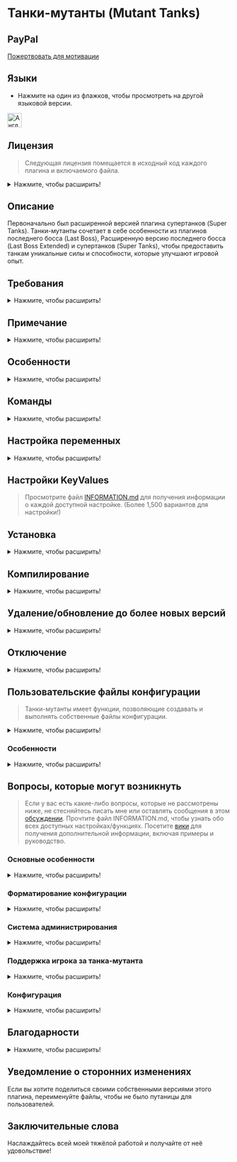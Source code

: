 # Танки-мутанты (Mutant Tanks)

## PayPal
[Пожертвовать для мотивации](https://paypal.me/Psyk0tikism?locale.x=ru_ru)

## Языки
- Нажмите на один из флажков, чтобы просмотреть на другой языковой версии.
<a href = "https://github.com/Psykotikism/Mutant_Tanks/blob/master/README.md">
<img src = "https://cdn.staticaly.com/gh/hjnilsson/country-flags/master/svg/us.svg" alt = "Английский" width = "32"></a>

## Лицензия
> Следующая лицензия помещается в исходный код каждого плагина и включаемого файла.
<details>
	<summary>Нажмите, чтобы расширить!</summary>

Танки-мутанты: SourceMod плагин L4D/L4D2
Все права защищены (C) 2023  Альфред "Psyk0tik" Лагас (Alfred "Psyk0tik" Llagas)

Эта программа является бесплатным программным обеспечением: вы можете распространять и/или изменять её в соответствии с условиями Стандартной общественной лицензии GNU, опубликованной Free Software Foundation, либо версии 3 Лицензии, либо (по вашему выбору) любой более поздней версии.

Эта программа распространяется в надежде, что она будет полезна, но БЕЗ КАКИХ-ЛИБО ГАРАНТИЙ; даже без подразумеваемых гарантий ТОВАРНОЙ ПРИГОДНОСТИ или ПРИГОДНОСТИ ДЛЯ КОНКРЕТНОЙ ЦЕЛИ. Подробнее см.  Стандартную общественную лицензию GNU.

Вы должны были получить копию Стандартной общественной лицензии GNU вместе с этой программой.  Если нет, см. <http://www.gnu.org/licenses/>.
</details>

## Описание
Первоначально был расширенной версией плагина супертанков (Super Tanks). Танки-мутанты сочетает в себе особенности из плагинов последнего босса (Last Boss), Расширенную версию последнего босса (Last Boss Extended) и супертанков (Super Tanks), чтобы предоставить танкам уникальные силы и способности, которые улучшают игровой опыт.

## Требования
<details>
	<summary>Нажмите, чтобы расширить!</summary>

1. `SourceMod 1.12.0.6985` или выше
2. [`DHooks 2.2.0-detours15` или выше](https://forums.alliedmods.net/showpost.php?p=2588686&postcount=589)
3. Рекомендуется (Необязательно):
- [`AutoExecConfig`](https://forums.alliedmods.net/showthread.php?t=204254)
- [`Explosive Chains Credit`](https://forums.alliedmods.net/showthread.php?t=334655)
- [`ThirdPersonShoulder_Detect`](https://forums.alliedmods.net/showthread.php?t=298649)
- [`Updater`](https://github.com/Teamkiller324/Updater)
- [`WeaponHandling_API`](https://forums.alliedmods.net/showthread.php?t=319947)
4. Знания по установке SourceMod плагинов.
</details>

## Примечание
<details>
	<summary>Нажмите, чтобы расширить!</summary>

1. Я не предоставляю поддержку для выделенного/локальных серверов, но плагин и его модули должны работать на них должным образом.
2. Я не буду помогать вам с установкой или устранением неполадок с вашей стороны.
3. Если вы получаете ошибки от самого SourceMod, это ваша проблема, а не моя.
4. УБЕДИТЕСЬ, ЧТО ВЫ СОБЛЮДАЕТЕ ВСЕ ТРЕБОВАНИЯ И ПРАВИЛЬНО СЛЕДУЕТЕ РУКОВОДСТВУ ПО УСТАНОВКЕ.
</details>

## Особенности
<details>
	<summary>Нажмите, чтобы расширить!</summary>

1. Полностью совместим со всеми режимами игры.
2. Полностью настраиваемые Танки-мутанты.
3. Гибкий конфигурационный файл.
4. Автоматическая перезагрузка файл конфигурации при внесении изменений во время игры.
5. Поддерживает пользовательские конфигурации для различных сценариев/настроек.
6. Можно создать до 500 типов Танков-мутантов.
7. Система администрирования, разработанная для доступа и иммунитету к танкам-мутантам.
8. Пользовательские целевые фильтры для выживших, особых заражённых и танков-мутантов.
9. Более 1,500 дополнительных настроек для настройки.
10. Более 70 уникальных способностей на выбор.
11. Выбор способностей для установки.
12. Добавляйте собственные способности и функции с помощью forwards и natives.
13. Создавайте всевозможные комбинации способностей.
14. Поддерживает несколько языков.
15. Цветовые теги чата для файлов перевода.
16. Обнаруживает неработающие или неисправные Танки.
17. Переключение увеличения/уменьшения урона в зависимости от сложности.
18. Полностью настраиваемая система наград.
</details>

## Команды
<details>
	<summary>Нажмите, чтобы расширить!</summary>

```
// Доступно администраторам только с флагом "z" (Root).
sm_mt_admin - Панель администратора Танков-мутантов.
sm_mt_config - Просмотр раздела файла конфигурации.
sm_mt_list - Просмотр списка установленных способностей.
sm_mt_reload - Перезагрузка файла конфигурации.
sm_tank - Создать танка-мутанта.
sm_mt_tank - Создать танка-мутанта.
sm_mt_version - Узнать текущую версию плагина.

// Доступно только разработчику.
sm_mt_config2 - Просмотр раздела файла конфигурации.
sm_mt_dev - Используется только разработчиком и для него.
sm_mt_list2 - Просмотр списка установленных способностей.
sm_tank2 - Создать танка-мутанта.
sm_mt_tank2 - Создать танка-мутанта.
sm_mt_version2 - Узнать текущую версию плагина.

// Доступны всем игрокам.
sm_mutanttank - Выбрать танка-мутанта. (Эта команда работает только в том случае, если параметр "Spawn Mode" в разделе "Plugin Settings/Human Support" установлен на 0.)
sm_mt_info - Просмотр информации о танках-мутантах.
sm_mt_prefs - Установить свои настройки плагина танков-мутантов.

// Комбинированный
sm_mt_ability - Просмотр информации каждой способности (A-L).
sm_mt_ability2 - Просмотр информации каждой способности (M-Z).

// Отдельный
sm_mt_absorb - Просмотр информации о способности поглощения.
sm_mt_acid - Просмотр информации о кислотной способности.
sm_mt_aimless - Просмотр информации о способности бесприцельности.
sm_mt_ammo - Просмотр информации о способности боеприпасов.
sm_mt_blind - Просмотр информации о способности ослепления.
sm_mt_bomb - Просмотр информации о способности бомбы.
sm_mt_bury - Просмотр информации о способности закапывания.
sm_mt_car - Просмотр информации о способности автомобиля.
sm_mt_choke - Просмотр информации о способности удушения.
sm_mt_clone - Просмотр информации о способности клонирования.
sm_mt_cloud - Просмотр информации о дымовой способности.
sm_mt_drop - Просмотр информации о способности выпадения оружия.
sm_mt_drug - Просмотр информации о способности наркотического эффекта.
sm_mt_drunk - Просмотр информации о способности опьянения.
sm_mt_electric - Просмотр информации о электрической способности.
sm_mt_enforce - Просмотр информации о способности принуждения.
sm_mt_fast - Просмотр информации о способности скорости.
sm_mt_fire - Просмотр информации о способности огня.
sm_mt_fling - Просмотр информации о способности броска.
sm_mt_fly - Просмотр информации о способности летать.
sm_mt_fragile - Просмотр информации о способности уязвимости.
sm_mt_ghost - Просмотр информации о способности призрак.
sm_mt_god - Просмотр информации о способности бога.
sm_mt_gravity - Просмотр информации о способности гравитации.
sm_mt_gunner - Просмотр информации о стрелка способности.
sm_mt_heal - Просмотр информации о лечебной способности.
sm_mt_hit - Просмотр информации о способности слабого места.
sm_mt_hurt - Просмотр информации о способности боли.
sm_mt_hypno - Просмотр информации о гипно-способности.
sm_mt_ice - Просмотр информации о способности льда.
sm_mt_idle - Просмотр информации о способности бездействия.
sm_mt_invert - Просмотр информации о способности инвертирования.
sm_mt_item - Просмотр информации о способности выпадения предметов.
sm_mt_jump - Просмотр информации о способности прыжка.
sm_mt_kamikaze - Просмотр информации о способности камикадзе.
sm_mt_lag - Просмотр информации о способности задержки.
sm_mt_laser - Просмотр информации о лазерной способности.
sm_mt_leech - Просмотр информации о способности кровопийцы.
sm_mt_lightning - Просмотр информации о способности грозового шторма.
sm_mt_medic - Просмотр информации о способности медика.
sm_mt_meteor - Просмотр информации о способности метеоритного дождя.
sm_mt_minion - Просмотр информации о способности миньонов.
sm_mt_necro - Просмотр информации о некро-способности.
sm_mt_nullify - Просмотр информации о способности аннулирования.
sm_mt_omni - Просмотр информации о омни-способности.
sm_mt_panic - Просмотр информации о способности орды.
sm_mt_pimp - Просмотр информации о способности пощёчины.
sm_mt_puke - Просмотр информации о способности рвоты.
sm_mt_pyro - Просмотр информации о способности поджигателя.
sm_mt_quiet - Просмотр информации о способности скрытности.
sm_mt_recoil - Просмотр информации о способности отдачи.
sm_mt_regen - Просмотр информации о способности регенерации.
sm_mt_respawn - Просмотр информации о способности возрождения.
sm_mt_restart - Просмотр информации о способности перезапуска.
sm_mt_rock - Просмотр информации о способности камнепада.
sm_mt_rocket - Просмотр информации о ракетной способности.
sm_mt_shake - Просмотр информации о способности дрожания.
sm_mt_shield - Просмотр информации о способности щит.
sm_mt_shove - Просмотр информации о способности толчка.
sm_mt_slow - Просмотр информации о способности замедления.
sm_mt_smash - Просмотр информации о способности сокрушения.
sm_mt_smite - Просмотр информации о способности поражения.
sm_mt_spam - Просмотр информации о способности спама.
sm_mt_splash - Просмотр информации о способности всплеска.
sm_mt_splatter - Просмотр информации о способности опрыскивания.
sm_mt_throw - Просмотр информации о метательной способности.
sm_mt_track - Просмотр информации о способности самонаведения.
sm_mt_ultimate - Просмотр информации о способности Ультимэйт.
sm_mt_undead - Просмотр информации о способности нежити.
sm_mt_vampire - Просмотр информации о способности вампира.
sm_mt_vision - Просмотр информации о способности видимости.
sm_mt_warp - Просмотр информации о способности варпа.
sm_mt_whirl - Просмотр информации о способности вихря.
sm_mt_witch - Просмотр информации о способности ведьмы.
sm_mt_xiphos - Просмотр информации о способности Ксифос.
sm_mt_yell - Просмотр информации о способности крика.
sm_mt_zombie - Просмотр информации о способности зомби.
```
</details>

## Настройка переменных
<details>
	<summary>Нажмите, чтобы расширить!</summary>

```
// Автоматически обновлять Танки-мутанты.
// Требуется "Updater": https://github.com/Teamkiller324/Updater
// 0: ВЫКЛЮЧЕНЫ
// 1: ВКЛЮЧЕНЫ
// -
// По умолчанию: "1"
// Минимум: "0.000000"
// Максимум: "1.000000"
mt_autoupdate "0"

// Имя файла конфигурации, из которого плагин считывает настройки.
// Пусто: нет
// Не пусто: Имя файла пользовательской конфигурации для использования.
// -
// По умолчанию: "mutant_tanks.cfg"
mt_configfile "mutant_tanks.cfg"

// Отключить Танков-мутантов в этих режимах игры.
// Через запятую.
// Пусто: Нет
// Не пусто: Отключено только в этих режимах игры.
// -
// По умолчанию: ""
mt_disabledgamemodes ""

// Включить Танков-мутантов в этих режимах игры.
// Через запятую.
// Пусто: Все
// Не пусто: Включить только в этих режимах игры.
// -
// По умолчанию: ""
mt_enabledgamemodes ""

// Включить Танков-мутантов в этих типах режима игры.
// 0 ИЛИ 15: Все типы игровых режимов.
// 1: Только в режиме совместной игры.
// 2: Только в режиме сражения.
// 4: Только в режиме выживания.
// 8: Только в режиме сбор. (Доступно только в Left 4 Dead 2.)
// -
// По умолчанию: "0"
// Минимум: "0.000000"
// Максимум: "15.000000"
mt_gamemodetypes "0"

// Включить Танков-мутантов на локальных серверах.
// 0: ВЫКЛЮЧЕНЫ
// 1: ВКЛЮЧЕНЫ
// -
// По умолчанию: "0"
// Минимум: "0.000000"
// Максимум: "1.000000"
mt_listensupport "0"

// Включить Танки-мутанты.
// 0: ВЫКЛЮЧЕНЫ
// 1: ВКЛЮЧЕНЫ
// -
// По умолчанию: "1"
// Минимум: "0.000000"
// Максимум: "1.000000"
mt_pluginenabled "1"
```
</details>

## Настройки KeyValues
> Просмотрите файл [INFORMATION.md](https://github.com/Psykotikism/Mutant_Tanks/blob/master/INFORMATION.md) для получения информации о каждой доступной настройке. (Более 1,500 вариантов для настройки!)

## Установка
<details>
	<summary>Нажмите, чтобы расширить!</summary>

1. Удалите файлы из старых версий плагина.
2. Распакуйте папку внутри файла `mutant_tanks.zip`.
3. Поместите всё содержимое в соответствующие папки.
4. Если будет предложено заменить или объединить что-либо, нажмите `Да`.
5. Загрузите плагин, перезапустив сервер.
6. Настройте плагин в `addons/sourcemod/data/mutant_tanks/mutant_tanks.cfg`
</details>

## Компилирование
<details>
	<summary>Нажмите, чтобы расширить!</summary>

1. Убедитесь, что все исходные файлы плагина способностей находятся в соответствующих папках.
- `scripting/mutant_tanks/abilities`
- `scripting/mutant_tanks/abilities2`
2. Чтобы отключить/исключить одну или несколько способностей, переместите файл(-ы) в одну из соответствующих папок:
- `scripting/mutant_tanks/abilities/disabled`
- `scripting/mutant_tanks/abilities2/disabled`
3. Переместите следующие файлы из папки `scripting/mutant_tanks` в папку `scripting`:
- `mutant_tanks.sp`
- `mt_abilities.sp`
- `mt_abilities2.sp`
4. Перетащите файлы в `compile.exe` (все сразу) или `spcomp.exe` (один за другим).
- Если `compile.exe` используется, плагины будут созданы внутри папки `scripting/compiled`.
- Если `spcomp.exe` используется, плагины будут созданы внутри папки `scripting`.
5. Переместите плагины в папку `plugins/mutant_tanks`.
- Если папки `mutant_tanks` нет в папке `plugins`, создавать один.
</details>

## Удаление/обновление до более новых версий
<details>
	<summary>Нажмите, чтобы расширить!</summary>

1. Удалите папку `mutant_tanks` из папки:
- `addons/sourcemod/plugins` (`mutant_tanks.smx` и все его модули)
- `addons/sourcemod/scripting` (`mutant_tanks.sp` и все его модули)
2. Удалите `mutant_tanks.txt` из папки `addons/sourcemod/gamedata`.
3. Удалите `mutant_tanks.inc` и `mt_clone.inc` из папки `addons/sourcemod/scripting/include`.
4. Удалите `mutant_tanks.phrases.txt` из:
- папки `addons/sourcemod/translations`
- папки `addons/sourcemod/translations/chi`
- папки `addons/sourcemod/translations/hu`
- папки `addons/sourcemod/translations/ru`
5. Создайте копию `mutant_tanks.cfg` в `addons/sourcemod/data/mutant_tanks`.
6. Удалите `mutant_tanks_detours.cfg` из папки `addons/sourcemod/data/mutant_tanks`.
7. Удалите `mutant_tanks_patches.cfg` из папки `addons/sourcemod/data/mutant_tanks`.
8. Удалите `mutant_tanks_signatures.cfg` из папки `addons/sourcemod/data/mutant_tanks`.
9. Удалите `mutant_tanks_updater.txt` из папки `addons/sourcemod`.
10. Следуйте руководству по установке выше. (Только для обновление до более новых версий.)
</details>

## Отключение
<details>
	<summary>Нажмите, чтобы расширить!</summary>

1. Переместите папку `mutant_tanks` (`mutant_tanks.smx` и все его модули) в папку `plugins/disabled`.
2. Отключите плагин, перезапустив сервер. (Используя `sm plugins unload` займёт слишком много времени.)
</details>

## Пользовательские файлы конфигурации
> Танки-мутанты имеет функции, позволяющие создавать и выполнять собственные файлы конфигурации.
<details>
	<summary>Нажмите, чтобы расширить!</summary>

По умолчанию `Танки-мутанты` может создавать и выполнять следующие типы конфигураций:
1. Сложность - файлы создаются/выполняются в зависимости от текущей сложности игры. (Пример: если для текущего параметра `z_difficulty` установлено значение Impossible (экспертный режим), то выполняется `Impossible.cfg` (или создаётся, если он ещё не существует).
2. Карта - файлы создаются/выполняются на основе текущей карты. (Пример: если текущая карта - `c1m1_hotel`, то выполняется `c1m1_hotel.cfg` (или создёется, если он ещё не существует).
3. Игровой режим - файлы создаются/запускаются на основе текущего игрового режима. (Пример: если текущий режим игры - Versus (сражение), то выполняется `versus.cfg` (или создаётся, если он ещё не существует).
4. Ежедневно - файлы создаются/выполняются в зависимости от текущего дня. (Пример: если текущий день пятница, то выполняется `friday.cfg` (или создаётся, если он ещё не существует).
5. Количество игроков (выживших/заражённых/всех) - файлы создаются/выполняются на основе текущего количества игроков. (Пример: если текущее число 8, то выполняется `8.cfg` (или создаётся, если он ещё не существует).
6. Финальные этапы - файлы создаются/исполняются на основе финальных этапов, называемых игрой(спасение и т.п.). (Пример: если начинается финальный этап, то выполняется `finale_start.cfg` (или создаётся, если он ещё не существует)).
</details>

### Особенности
<details>
	<summary>Нажмите, чтобы расширить!</summary>

1. Создавайте собственные файлы конфигурации (могут зависеть от сложности, карты, игрового режима, дня, количества игроков (выживших/заражённых/всех) или финальной стадии).
2. Выполнение пользовательских файлов конфигурации (может зависеть от сложности, карты, режима игры, дня, количества игроков (выживших/заражённых/всех) или финальной стадии).
3. Автоматическая генерация файла конфигурации для 66 игроков, все сложности, указанные в `z_difficulty`, карты, установленные на сервере, режимы игры, указанные в параметрах `sv_gametypes` и `mp_gamemode`, `week` и все возможные `finale stages`.
</details>

## Вопросы, которые могут возникнуть
> Если у вас есть какие-либо вопросы, которые не рассмотрены ниже, не стесняйтесь писать мне или оставлять сообщения в этом [обсуждении](https://forums.alliedmods.net/showthread.php?t=302140). Прочтите файл INFORMATION.md, чтобы узнать обо всех доступных настройках/функциях. Посетите [вики](https://github.com/Psykotikism/Mutant_Tanks/wiki) для получения дополнительной информации, включая примеры и руководство.

### Основные особенности
<details>
	<summary>Нажмите, чтобы расширить!</summary>

<details>
	<summary>Вопрос 1</summary>

1. Как создать собственного танка-мутанта?
- Создайте запись.
<details>
	<summary>Примеры</summary>

<details>
	<summary>Этот будет работать</summary>

```
"Mutant Tanks"
{
	"Tank #25"
	{
		"General"
		{
			"Tank Name"				"Тестовый танк" // Имя танка.
			"Tank Enabled"				"1" // Танк включен.
			"Tank Chance"				"100.0" // Танк имеет 100% шанс появления.
			"Spawn Enabled"				"1" // Танк может возродиться.
			"Menu Enabled"				"1" // Танка можно создать с помощью команды "sm_tank".
			"Skin Color"				"255,0,0,255" // У танка красный облик.
			"Glow Color"				"255,255,0" // Танк имеет жёлтый светящийся контур.
		}
	}
}
```
</details>
<details>
	<summary>Этот не будет работать</summary>

```
"Mutant Tanks"
{
	"Tank #25"
	{
		"General"
		{
			// "Tank Enabled" отсутствует, поэтому эта запись отключена.
			"Tank Name"				"Тестовый танк" // Имя танка.
			"Tank Chance"				"47.0" // Танк имеет 47% шанс появления.
			"Spawn Enabled"				"1" // Танк может возродиться.
			"Menu Enabled"				"1" // Танка можно создать с помощью команды "sm_tank".
			"Skin Color"				"255,0,0,255" // У танка красный облик.
			"Glow Color"				"255,255,0" // Танк имеет жёлтый светящийся контур.
		}
	}
}
```
</details>
<details>
	<summary>Этот будет работать</summary>

```
"Mutant Tanks"
{
	"Tank #25"
	{
		"General"
		{
			// Поскольку "Tank Name" отсутствует, по умолчанию для этой записи будет использоваться имя "Танк".
			"Tank Enabled"				"1" // Танк включен.
			"Tank Chance"				"12.3" // Танк имеет 12.3% шанс появления.
			"Spawn Enabled"				"1" // Танк может возродиться.
			"Menu Enabled"				"1" // Танка можно создать с помощью команды "sm_tank".
			"Skin Color"				"255,0,0,255" // У танка красный облик.
			"Glow Color"				"255,255,0" // Танк имеет жёлтый светящийся контур.
		}
	}
}
```
</details>
<details>
	<summary>Этот не будет работать</summary>

```
"Mutant Tanks"
{
	"Tank #25"
	{
		"General"
		{
			"Tank Name"				"Тестовый танк" // Имя танка.
			"Tank Enabled"				"1" // Танк включен.
			"Tank Chance"				"59.0" // Танк имеет 59% шанс появления.
			"Spawn Enabled"				"1" // Танк может возродиться.
			"Menu Enabled"				"1" // Танка можно создать с помощью команды "sm_tank".
			"Skin Color"				"255 0 0 255" // Значения следует разделять запятыми, а не пробелами.
			"Glow Color"				"255 255 0" // Значения следует разделять запятыми, а не пробелами.
		}
	}
}
```
</details>
</details>
- Добавление записи в реестр.

Вот наша последняя запись:
<details>
	<summary>Нажмите, чтобы расширить!</summary>

```
"Mutant Tanks"
{
	"Tank #25"
	{
		"General"
		{
			"Tank Name"				"Тестовый танк" // Назван "Тестовый танк".
			"Tank Enabled"				"1" // Запись разрешена.
			"Tank Chance"				"9.5" // Танк имеет 9.5% шанс появления.
			"Spawn Enabled"				"1" // Танк может возродиться.
			"Menu Enabled"				"1" // Танка можно создать с помощью команды "sm_tank".
			"Skin Color"				"255,0,0,255" // У танка красный облик.
			"Glow Color"				"255,255,0" // Танк имеет жёлтый светящийся контур.
		}
		"Immunities"
		{
			"Fire Immunity"				"1" // Невосприимчив к огню.
		}
	}
}
```
</details>

Чтобы убедиться, что эта запись может быть выбрана, мы должны изменить значение в настройке `Type Range`.

<details>
	<summary>Нажмите, чтобы расширить!</summary>

```
"Mutant Tanks"
{
	"Plugin Settings"
	{
		"General"
		{
			"Type Range"				"1-14" // Определяет, с какой записи начинать и останавливаться при чтении всего файла конфигурации.
		}
	}
}
```
</details>

Теперь, предполагая, что `Tank #15` - наша самая конечная запись, мы просто увеличиваем максимальное значение `Type Range` на 1, так что мы получаем 15 записей на выбор. Как только плагин начнет читать файл конфигурации, когда он дойдет до `Tank #15`, он перестанет читать остальные.

<details>
	<summary>Расширенные примеры записи</summary>

```
"Mutant Tanks"
{
	"Plugin Settings"
	{
		"General"
		{
			"Type Range"				"1-10" // От "Tank #1" до "Tank #10"
		}
	}
	"Tank #10" // Проверено плагином.
	{
		"General"
		{
			"Tank Name"				"Прыгающий танк"
			"Tank Enabled"				"1"
			"Tank Chance"				"75.2"
			"Spawn Enabled"				"1"
			"Menu Enabled"				"1"
			"Skin Color"				"255,255,0,255"
			"Glow Color"				"255,255,0"
		}
		"Enhancements"
		{
			"Extra Health"				"50" // Базовое здоровье танка + 50
		}
		"Jump Ability"
		{
			"Ability Enabled"			"2" // Танк периодически прыгает.
			"Ability Message"			"3" // Уведомлять игроков, когда танк периодически прыгает.
			"Jump Height"				"300.0" // Насколько высоко от земли может прыгнуть танк.
			"Jump Interval"				"1.0" // Как часто танк прыгает.
			"Jump Mode"				"0" // Метод прыжков танка.
		}
	}
}
```
```
"Mutant Tanks"
{
	"Plugin Settings"
	{
		"General"
		{
			"Type Range"				"1-11" // Проверяnm только первые 11 типов Танков. ("Tank #1" до "Tank #11")
		}
	}
	"Tank #13" // Этот не будет проверяться плагином.
	{
		"General"
		{
			"Tank Name"				"Невидимый танк"
			"Tank Enabled"				"1"
			"Tank Chance"				"38.2"
			"Spawn Enabled"				"1"
			"Menu Enabled"				"1"
			"Skin Color"				"255,255,255,255"
			"Glow Color"				"255,255,255"
			"Glow Enabled"				"0" // Нет светящегося контура.
		}
		"Immunities"
		{
			"Fire Immunity"				"1" // Невосприимчив к огню.
		}
		"Ghost Ability"
		{
			"Ability Enabled"			"2"
			"Ghost Fade Alpha"			"2"
			"Ghost Fade Delay"			"5.0"
			"Ghost Fade Limit"			"0"
			"Ghost Fade Rate"			"0.1"
		}
	}
	"Tank #10" // Проверено плагином.
	{
		"General"
		{
			"Tank Enabled"				"1"
		}
		"Enhancements"
		{
			"Run Speed"				"1.5" // Как быстро движется танк.
		}
	}
}
```
</details>
</details>
<details>
	<summary>Вопрос 2</summary>

2. Можете ли вы добавить больше способностей или функций?

- `Танки-мутанты` уже использует много файлов, так что нет места для новых способностей или функций в версии `v8.80`.
</details>
<details>
	<summary>Вопрос 3</summary>

3. Как включить/отключить плагин в определённых режимах игры?

У вас есть 2 варианта:
- Включение/отключение в определённых типах игровых режимов. (Вы должны сложить числа в `Game Mode Types`.)
- Включение/отключение в определённых игровых режимах. (Вы должны указать режимы игры в `Enabled Game Modes` и `Disabled Game Modes`.)

Вот несколько сценариев и их результаты:

<details>
	<summary>Сценарий 1</summary>

```
"Game Mode Types" "0" // Плагин включен во всех типах игровых режимов.
"Enabled Game Modes" "" // Плагин включен во всех режимах игры.
"Disabled Game Modes" "coop" // Плагин отключен в режиме "совместной игры".

Результат: Плагин работает во всех режимах игры, кроме режима "совместной игры".
```
</details>
<details>
	<summary>Сценарий 2</summary>

```
"Game Mode Types" "1" // Плагин доступен во всех режимах игры на основе кампании.
"Enabled Game Modes" "coop" // Плагин работает только в режиме "совместной игры".
"Disabled Game Modes" "" // Плагин не отключается ни в одном игровом режиме.

Результат: Плагин работает только в режиме "совместной игры".
```
</details>
<details>
	<summary>Сценарий 3</summary>

```
"Game Mode Types" "5" // Плагин доступен во всех режимах игры на основе кампании и выживания.
"Enabled Game Modes" "coop,versus" // Плагин работает только в режиме "совместной игры" и "сражение".
"Disabled Game Modes" "coop" // Плагин отключен в режиме "совместной игры".

Результат: Плагин работает только в режиме "совместной игры".
```
</details>
</details>
<details>
	<summary>Вопрос 4</summary>

4. Почему некоторые Танки-мутанты не появляются?

Это может быть связано с одной или несколькими из следующих причин:
- Параметр `Tank Enabled` для этого танка-мутанта установлен на `0` или вообще не существует, по умолчанию `0`.
- Параметр `Spawn Enabled` для этого танка-мутанта установлен на `0`.
- Вы создали нового танка-мутанта и не повысили максимальное значение параметра `Type Range`.
- Вы неправильно написали одну из настроек.
- Вы всё ещё используете настройку `Tank Character`, которая больше не используется с версии `v8.16`.
- Вы неправильно настроили плагин.
- Вам не хватает кавычек.
- Вам не хватает фигурных скобок.
- В вашем файле конфигурации более `500` Танков-мутантов.
- Вы неправильно отформатировали файл конфигурации.
- Танки-мутанты требуют X выживших, контролируемых людьми, и их нет.
- Танк-мутант должен находиться на открытой местности, чтобы появиться, и в настоящее время он находится в узком месте.
- Количество живых Танков-мутантов того же типа достигло или превысило лимит, установленный параметром `Type Limit`.
- Танк-мутант может появиться только на обычных картах.
- Танк-мутант может появиться только на финальных картах.
</details>
<details>
	<summary>Вопрос 5</summary>

5. Как убить Танков в зависимости от того, какими способностями они обладают?

Следующие способности требуют разных стратегий:
- Поглощающая способность: Танк-мутант получает намного меньше урона. Сохраняйте боеприпасы и сохраняйте дистанцию между вами и танком-мутантом.
- Способность бога: Танк-мутант временно будет иметь режим бога и не получит никакого урона, пока эффект не закончится. Сохраняйте дистанцию между вами и танком-мутантом.
- Иммунитет к пулям: Забудьте о своём огнестрельном оружии. Просто спамьте по нему из гранатомета, порежьте его топором или ломом или сожгите до смерти.
- Иммунитет к взрывам: Забудьте о взрывчатке и просто сосредоточьтесь на стрельбе, холодном оружии и молотовых/газовых канистрах.
- Иммунитет к огню: Больше никаких танков, приготовленных на гриле. Просто продолжай стрелять
- Иммунитет к урону в ближнем бою: Больше никаких игроков-Гордонов Фрименов (иммунитет к холодному оружию, включая лом).
- Аннулированное попадание: Танк-мутант может отмечать игроков в качестве бесполезных, что означает, что пока этот игрок аннулирован, он не будет наносить никакого урона.
- Способность щит: Если установлена слабость к взрывчатке, дождитесь, пока танк бросит в вас баллоны с пропаном, а затем бросьте его обратно в танка. Затем выстрелите в баллон с пропаном, чтобы отключить щит танка. Если установлена слабость к огню, дождитесь, пока танк бросит в вас канистры с бензином, а затем бросьте его обратно в танка. Затем выстрелите в канистру, чтобы отключить щит танка. Если установлена слабость к пулям, просто продолжайте стрелять по танку. Если установлена слабость к ударам в ближнем бою, просто продолжайте рубить танка.

Посетите [вики](https://github.com/Psykotikism/Mutant_Tanks/wiki) для получения дополнительной информации о сильных и слабых сторонах каждой способности.
</details>
<details>
	<summary>Вопрос 6</summary>

6. Как я могу изменить количество Танков, которые появляются на каждой финальной волне?

Вот пример:
```
"Finale Waves" "1,2,3,4,5,6,7,8,9,10" // Создать 2 танка на 1 волне, 3 танка на 2 волне, 4 танка на 3 волне и т.д.
```
</details>
<details>
	<summary>Вопрос 7</summary>

7. Как я могу изменить количество Танков, которые могут появляться на финальных картах?

Установите значение в `Finale Amount`.
</details>
<details>
	<summary>Вопрос 8</summary>

8. Как я могу решить, нужно ли отображать здоровье каждого танка?

Установите значение в `Display Health`.
</details>
<details>
	<summary>Вопрос 9</summary>

9. Почему у некоторых Танков появляются разные объекты?

У каждого объекта есть X шанс из `100.0%` появиться на танках-мутантах при их появлении. Настройте шансы для каждого объекта в настройке `Props Chance`.
</details>
<details>
	<summary>Вопрос 10</summary>

10. Почему появляются Танки с большим запасом здоровья, чем положено им?

Начиная с версии `v8.10`, дополнительное здоровье, данное Танкам, теперь умножается на количество живых, не бездействующих выживших людей, присутствующих при появлении танка.
</details>
<details>
	<summary>Вопрос 11</summary>

11. Как добавить больше Танков-мутантов?
- Добавьте новую запись в файл конфигурации.
- Увеличьте максимальное значение параметра `Type Range`.

<details>
	<summary>Пример</summary>

```
"Mutant Tanks"
{
	"Plugin Settings"
	{
		"General"
		{
			"Type Range"				"1-2" // Плагин проверит 2 записей при загрузке файла конфигурации.
		}
	}
	"Tank #2"
	{
		"General"
		{
			"Tank Enabled"				"1" // Tank #2 включен и может быть выбран.
		}
	}
}
```
</details>
</details>
<details>
	<summary>Вопрос 12</summary>

12. Как мне отфильтровать определённых Танков-мутантов, которые я сделал, не удаляя их?

Включите/отключите их с помощью настройки `Tank Enabled`.

<details>
	<summary>Пример</summary>

```
"Mutant Tanks"
{
	"Tank #1"
	{
		"General"
		{
			"Tank Enabled"				"1" // Tank #1 можно выбрать.
			"Tank Chance"				"100.0" // Tank #1 имеет шанс появиться.
		}
	}
	"Tank #2"
	{
		"General"
		{
			"Tank Enabled"				"0" // Tank #2 нельзя выбрать.
			"Tank Chance"				"0.0" // Tank #2 не имеет шанса появиться, но всё ещё может быть вызван через меню.
		}
	}
	"Tank #3"
	{
		"General"
		{
			"Tank Enabled"				"0" // Tank #3 нельзя выбрать.
			"Tank Chance"				"0.0" // Tank #3 не имеет шанса появиться, но всё ещё может быть вызван через меню.
		}
	}
	"Tank #4"
	{
		"General"
		{
			"Tank Enabled"				"1" // Tank #4 можно выбрать.
			"Tank Chance"				"100.0" // Tank #4 имеет шанс появиться.
		}
	}
}
```
</details>
</details>
<details>
	<summary>Вопрос 13</summary>

13. Могу ли я создавать временных Танков, не удаляя и не заменяя их?

Да, вы можете сделать это с помощью пользовательских конфигураций.

<details>
	<summary>Пример</summary>

```
// Настройки для addons/sourcemod/data/mutant_tanks/mutant_tanks.cfg
"Mutant Tanks"
{
	"Plugin Settings"
	{
		"Custom"
		{
			"Enable Custom Configs"			"1" // Включить пользовательские конфигурации
			"Execute Config Types"			"1" // 1: Конфигурация сложности (легко, нормально, сложно, невозможно)
		}
	}
	"Tank #1"
	{
		"General"
		{
			"Tank Name"				"Танк «Psyk0tik»"
			"Tank Enabled"				"1"
			"Tank Chance"				"2.53"
			"Spawn Enabled"				"1"
			"Menu Enabled"				"1"
			"Skin Color"				"0,170,255,255"
			"Glow Color"				"0,170,255"
		}
		"Enhancements"
		{
			"Extra Health"				"250"
		}
		"Immunities"
		{
			"Fire Immunity"				"1"
		}
	}
}

// Настройки для addons/sourcemod/data/mutant_tanks/difficulty_configs/Impossible.cfg
"Mutant Tanks"
{
	"Tank #1"
	{
		"General"
		{
			"Tank Name"				"Танк-идиот"
			"Tank Enabled"				"1"
			"Tank Chance"				"1.0"
			"Spawn Enabled"				"1"
			"Menu Enabled"				"1"
			"Skin Color"				"1,1,1,255"
			"Glow Color"				"1,1,1"
		}
		"Enhancements"
		{
			"Extra Health"				"1"
		}
		"Immunities"
		{
			"Fire Immunity"				"0"
		}
	}
}

Результат: Когда текущая сложность - экспертный режим (невозможно), танк-идиот будет появляться вместо "Танка «Psyk0tik»", пока используются эта пользовательская конфигурация.

В основном это временные танки, которые вы можете создать для определённых ситуаций, например, если на сервере 5 игроков, карта - c1m1_hotel, или даже если день недели четверг и т.д.
```
</details>
</details>
<details>
	<summary>Вопрос 14</summary>

14. Как мне переместить категорию Танков-мутантов в меню администратора?
- Вы должны открыть `addons/sourcemod/configs/adminmenu_sorting.txt` и добавить категорию `MutantTanks`.
- Это также позволит вам сортировать каждый элемент в категории.

<details>
	<summary>Пример</summary>

```
"Menu"
{
	"PlayerCommands"
	{
		"item"		"sm_slay"
		"item"		"sm_slap"
		"item"		"sm_kick"
		"item"		"sm_ban"
		"item"		"sm_gag"
		"item"		"sm_burn"
		"item"		"sm_beacon"
		"item"		"sm_freeze"
		"item"		"sm_timebomb"
		"item"		"sm_firebomb"
		"item"		"sm_freezebomb"
	}

	"ServerCommands"
	{
		"item"		"sm_map"
		"item"		"sm_execcfg"
		"item"		"sm_reloadadmins"
	}

	"VotingCommands"
	{
		"item"		"sm_cancelvote"
		"item"		"sm_votemap"
		"item"		"sm_votekick"
		"item"		"sm_voteban"
	}

	"MutantTanks"
	{
		"item"		"sm_mt_tank"
		"item"		"sm_mt_config"
		"item"		"sm_mt_info"
		"item"		"sm_mt_list"
		"item"		"sm_mt_reload"
		"item"		"sm_mt_version"
	}
}
```
</details>
</details>
<details>
	<summary>Вопрос 15</summary>

15. Как я могу отключить категорию `MutantTanks` для некоторых админов?

Вы можете использовать переопределение `mt_adminmenu`, чтобы ограничить категорию определёнными флагами/группами администратора.
</details>
<details>
	<summary>Вопрос 16</summary>

16. Доступны ли в плагине какие-либо функции разработчика/тестировщика?

Да, есть forward'ы, native'ы, stock'и, целевые фильтры для каждого особого заражённого и команда администратора, которая позволяет разработчикам/тестерам создавать и тестировать каждого танка-мутанта.

<details>
	<summary>Forward'ы</summary>

```
/**
 * Вызывается каждую секунду для активации способности танка-мутанта.
 * Используйте этот forward для любых пассивных способностей.
 *
 * @param tank			Клиентский индекс танка.
 **/
forward void MT_OnAbilityActivated(int tank);

/**
 * Вызывается перед чтением файла конфигурации.
 * Используйте этот forward для хранения различных форматов имени раздела способности.
 *
 * @param list			Список для хранения первого формата.
 * @param list2			Список для хранения второго формата.
 * @param list3			Список для хранения третьего формата.
 * @param list4			Список для хранения четвёртого формата.
 **/
forward void MT_OnAbilityCheck(ArrayList list, ArrayList list2, ArrayList list3, ArrayList list4);

/**
 * Вызывается, когда управляемый игроком танк-мутант нажимает кнопку.
 * Используйте этот forward, чтобы активировать способности вручную.
 *
 * @param tank			Клиентский индекс танка.
 * @param button		Нажатая кнопка.
 **/
forward void MT_OnButtonPressed(int tank, int button);

/**
 * Вызывается, когда управляемый игроком танк-мутант отпускает кнопку.
 * Используйте этот forward, чтобы активировать способности вручную.
 *
 * @param tank			Клиентский индекс танка.
 * @param button		Отпущенная кнопка.
 **/
forward void MT_OnButtonReleased(int tank, int button);

/**
 * Вызывается, когда танк-мутант меняет свой тип.
 * Используйте этот forward, чтобы активировать любые функции/способности/настройки, когда танк-мутант меняет свой тип.
 *
 * @param tank			Клиентский индекс танка.
 * @param oldType		Предыдущий тип танка-мутанта.
 * @param newType		Следующий тип танка-мутанта.
 * @param revert		True при возврате к обычному танку, в противном случае - false.
 **/
forward void MT_OnChangeType(int tank, int oldType, int newType, bool revert);

/**
 * Вызывается при объединении способностей танка-мутанта.
 * Используйте этот forward, чтобы вызвать любые комбинации.
 *
 * @param tank			Клиентский индекс танка.
 * @param type			0 = Основные/дальнобойные способности, 1 = Способности удара, 2 = Способности броска камня, 3 = Способности разбивания камня,
 * 					4 = Способности после возрождения, 5 = Способности после смерти, 6 = Способности после выхода из строя
 * @param random		Случайное значение для проверки на шанс срабатывания комбинации.
 * @param combo			Строка, содержащая список способностей для объединения.
 * @param survivor		Клиентский индекс выжившего, если таковой имеется.
 * @param weapon		Индекс энтити оружия, если таковой имеется.
 * @param classname		Строка, содержащая имя класса оружия, если есть.
 **/
forward void MT_OnCombineAbilities(int tank, int type, const float random, const char[] combo, int survivor, int weapon, const char[] classname);

/**
 * Вызывается, когда файл конфигурации загружается.
 * Используйте этот forward, чтобы установить значения по умолчанию для настроек плагина.
 *
 * @param mode			1 = Загрузить общие настройки, 2 = 1 + настройки типа нагрузки, 3 = Загрузить настройки администратора
 **/
forward void MT_OnConfigsLoad(int mode);

/**
 * Вызывается при загрузке файла конфигурации.
 * Используйте этот forward для загрузки настроек плагина.
 *
 * @param subsection		Подраздел, в котором работает анализатор конфигурации.
 * @param key			Ключ, на котором в настоящее время работает анализатор конфигурации.
 * @param value			Значение, которое анализатор конфигурации использует в настоящее время.
 * @param type			Тип танка-мутанта, на котором сейчас работает анализатор конфигурации. (Используется для специфических настроек Танков-мутантов.)
 * @param admin			Клиентский индекс админа. (Используется для настроек, специфичных для администратора.)
 * @param mode			1 = Загрузить общие настройки, 2 = 1 + настройки типа нагрузки, 3 = Загрузить настройки администратора
 **/
forward void MT_OnConfigsLoaded(const char[] subsection, const char[] key, const char[] value, int type, int admin, int mode);

/**
 * Вызывается, когда танк передаётся другому игроку или боту.
 * Используйте этот forward, чтобы скопировать любую статистику нового владельца танка.
 *
 * @param oldTank		Клиентский индекс предыдущего владельца.
 * @param newTank		Клиентский индекс нового владельца.
 **/
forward void MT_OnCopyStats(int oldTank, int newTank);

/**
 * Вызывается, когда игрок использует команду "sm_st_info".
 * Используйте этот forward, чтобы добавить пункты меню.
 *
 * @param menu			Добавить в меню.
 **/
forward void MT_OnDisplayMenu(Menu menu);

/**
 * Вызывается при срабатывании события, перехваченного основным плагином.
 * Используйте этот forward, чтобы вызвать что-то при любом из этих событий.
 *
 * @param event			Добавить в событие.
 * @param name			Строка, содержащая название события.
 * @param dontBroadcast		True, если событие не транслировалось клиентам, иначе - false.
 **/
forward void MT_OnEventFired(Event event, const char[] name, bool dontBroadcast);

/**
 * Вызывается, когда выживший падает в смертельной зоне.
 * Используйте этот forward, чтобы проверить, есть ли на текущей карте камеры смертельного падения (выведения из строя).
 *
 * @param survivor		Клиентский индекс выжившего.
 *
 * @return			Plugin_Handled, чтобы предотвратить срабатывание камеры смертельного падения, Plugin_Continue, чтобы разрешить.
 **/
forward Action MT_OnFatalFalling(int survivor);

/**
 * Вызывается, когда основной плагин подключает/отключает события.
 * Используйте этот forward, чтобы перехватить/отцепить события
 *
 * @param hooked		True, если событие было перехвачено, иначе - false.
 **/
forward void MT_OnHookEvent(bool hooked);

/**
 * Вызывается, когда сообщение будет записано в журнал.
 * Используйте этот forward, чтобы перехватить сообщение.
 *
 * @param type			Тип регистрируемого сообщения.
 * @param message		Буфер, содержащий сообщение.
 *
 * @return			Plugin_Handled, чтобы сообщение не регистрировалось, Plugin_Continue, чтобы разрешить.
 **/
forward Action MT_OnLogMessage(int type, const char[] message);

/**
 * Вызывается, когда отображается элемент из меню "Mutant Tanks Information".
 * Используйте этот forward, чтобы перевести элемент. Обратный вызов меню перерисовывает элемент после вызова этого forward'а, если буфер не пуст.
 *
 * @param client		Клиентский индекс игрока, которому отображается элемент.
 * @param info			Строка, содержащая имя элемента.
 * @param buffer		Строка для хранения переведённого элемента.
 * @param size			Размер буфера.
 **/
forward void MT_OnMenuItemDisplayed(int client, const char[] info, char[] buffer, int size);

/**
 * Вызывается, когда игрок выбирает элемент в меню "Mutant Tanks Information".
 * Используйте этот forward, чтобы делать что-либо, когда элемент выбран.
 *
 * @param client		Клиентский индекс игрока, выбирающего элемент.
 * @param info			Строка, содержащая имя элемента.
 **/
forward void MT_OnMenuItemSelected(int client, const char[] info);

/**
 * Вызывается прямо перед смертью игрока.
 * Используйте это forward, чтобы сделать что-нибудь, прежде чем игрок умрёт.
 *
 * @param victim		Клиентский индекс умирающего игрока.
 * @param attacker		Клиентский индекс убийцы.
 **/
forward void MT_OnPlayerEventKilled(int victim, int attacker);

/**
 * Вызывается непосредственно перед попаданием в игрока желчной бомбы (баночки с рвотой).
 * Используйте это forward, чтобы сделать что-нибудь, прежде чем в игрока попадёт эта банка.
 *
 * @param player		Клиентский индекс поражённого игрока.
 * @param thrower		Клиентский индекс выжившего, который бросил желчную бомбу (банку с рвотой).
 *
 * @return			Plugin_Handled, чтобы предотвратить попадание в игрока, Plugin_Continue, чтобы разрешить.
 **/
forward Action MT_OnPlayerHitByVomitJar(int player, int thrower);

/**
 * Вызывается прямо перед тем, как выживший толкнёт игрока.
 * Используйте этот forward, чтобы сделать что-нибудь до того, как игрока толкнёт.
 * Примечание: L4D2 вызывает это только для особых заражённых.
 *
 * @param player		Клиентский индекс игрока.
 * @param survivor		Клиентский индекс выжившего.
 * @param direction		Направление толчка.
 *
 * @return			Plugin_Handled, чтобы игрока не толкало, Plugin_Continue, чтобы разрешить.
 **/
forward Action MT_OnPlayerShovedBySurvivor(int player, int survivor, const float direction[3]);

/**
 * Вызывается перед чтением файла конфигурации.
 * Используйте этот forward, чтобы официально зарегистрировать плагин способности.
 *
 * @param list			Список для хранения названий.
 **/
forward void MT_OnPluginCheck(ArrayList list);

/**
 * Вызывается при выгрузке основного плагина.
 * Используйте этот forward, чтобы удалить любых модификаций танков или выживших.
 **/
forward void MT_OnPluginEnd();

/**
 * Вызывается при обновлен основного плагина.
 * Используйте этот forward, чтобы перезагрузка способностей.
 * Требуется "Updater": https://github.com/Teamkiller324/Updater
 **/
forward void MT_OnPluginUpdate();

/**
 * Вызывается после появления танка-мутанта.
 * Используйте этот forward для любых действий после появления.
 * Если вы планируете использовать это для активации способности, используйте вместо этого MT_OnAbilityActivated().
 *
 * @param tank			Клиентский индекс танка.
 **/
forward void MT_OnPostTankSpawn(int tank);

/**
 * Вызывается при сбросе таймера.
 * Используйте этот forward для сброса повторяющихся таймеров, которые используют интервалы, установленные в файлах конфигурации.
 *
 * @param mode			0 = Индекс клиента не требуется, 1 = Требуется индекс клиента
 * @param tank			Клиентский индекс танка.
 **/
forward void MT_OnResetTimers(int mode, int tank);

/**
 * Вызывается, когда выживший получает награду или его награда заканчивается.
 * Используйте этот forward, чтобы дать награду выжившим или сбросить их награды.
 *
 * @param survivor		Клиентский индекс выжившего.
 * @param tank			Клиентский индекс танка.
 * @param type			1 = Здоровье, 2 = Усилитель урона, 4 = Скорость, 8 = Боеприпасы, 16 = Предмет, 32 = Режим бога, 64 = Пополнение здоровья и боеприпасов, 128 = Возрождение,
 * 					255 = Все восемь наград, 256-2147483647 = Зарезервировано для сторонних плагинов
 * @param priority		0 = Убийца, 1 = Помощник в убийстве, который причинил наибольший ущерб, 2 = Товарищ по команде, который помог, 3 = Убийца, который причинил наибольший ущерб
 * @param duration		Срок действия награды.
 * @param apply			True, если награда дана, в противном случае - false.
 *
 * @return			Plugin_Handled, чтобы предотвратить выдачу или прекращение вознаграждения, Plugin_Continue, чтобы разрешить.
 **/
forward Action MT_OnRewardSurvivor(int survivor, int tank, int &type, int priority, float &duration, bool apply);

/**
 * Вызывается, когда камень танка-мутанта ломается.
 * Используйте этот forward для любых последствий.
 *
 * @param tank			Клиентский индекс танка.
 * @param rock			Индекс энтити камня.
 **/
forward void MT_OnRockBreak(int tank, int rock);

/**
 * Вызывается, когда танк-мутант бросает камень.
 * Используйте этот forward для любых метательных способностей.
 *
 * @param tank			Клиентский индекс танка.
 * @param rock			Индекс энтити камня.
 **/
forward void MT_OnRockThrow(int tank, int rock);

/**
 * Вызывается, когда все настройки в кэше.
 * Используйте этот forward, чтобы кэшировать настройки для каждого игрока.
 *
 * @param tank			Клиентский индекс танка.
 * @param apply			True, если игрок является Танком и имеет доступ к типу танка-мутанта и требует применения настроек, иначе - false.
 * @param type			Тип танка-мутанта, иначе 0.
 **/
forward void MT_OnSettingsCached(int tank, bool apply, int type);

/**
 * Вызывается при выборе типа танка-мутанта.
 * Используйте этот forward, чтобы проверить или изменить выбранный тип.
 *
 * @param type			Выбранный тип.
 * @param tank			Клиентский индекс танка, если выбранный тип применяется напрямую, в противном случае - 0.
 *
 * @return			Plugin_Handled, чтобы выбрать другой тип, Plugin_Stop, чтобы предотвратить мутацию танка,
 * 					Plugin_Changed, чтобы изменить выбранный тип, Plugin_Continue, чтобы разрешить.
 */
forward Action MT_OnTypeChosen(int &type, int tank);
```
</details>
<details>
	<summary>Native'ы</summary>

<details>
	<summary>Основной плагин</summary>

```
/**
 * Возвращается, если может появиться определённый тип танка-мутанта.
 *
 * @param type			Тип танка-мутанта.
 *
 * @return			True, если тип может появляться, иначе - false.
 * @error			Тип 0 или меньше.
 **/
native bool MT_CanTypeSpawn(int type);

/**
 * Оглушает игрока.
 *
 * @param player		Клиентский индекс игрока.
 *
 * @error			Неверный индекс клиента, клиент не в игре, или клиент мёртв.
 **/
native void MT_DeafenPlayer(int player);

/**
 * Взрывает камень танка на следующем кадре.
 *
 * @param rock			Индекс энтити камня.
 *
 * @error			Недействительный индекс энтити.
 **/
native void MT_DetonateTankRock(int rock);

/**
 * Возвращается, если у определённого выжившего активен тип награды.
 *
 * @param survivor		Клиентский индекс выжившего.
 * @param type			1 = Здоровье, 2 = Усиление урона, 4 = Ускорение, 8 = Боеприпасы, 16 = Предмет, 32 = Режим бога, 64 = Здоровье и пополнение боеприпасов,
 * 					128 = Возрождение, 255 = Все восемь наград, 256-2147483647 = Зарезервировано для сторонних плагинов
 *
 * @return			True, если у выжившего активен тип награды, в противном случае - false.
 * @error			Неверный индекс клиента, клиента нет в игре или тип равен 0 или меньше.
 **/
native bool MT_DoesSurvivorHaveRewardType(int survivor, int type);

/**
 * Возвращается, если для эффективности определённого типа танка-мутанта требуется присутствие выживших, контролируемых игроком.
 *
 * @param type			Тип танка-мутанта.
 *
 * @return			True, если тип требует присутствия выживших, контролируемых игроком, в противном случае - false.
 * @error			Тип 0 или меньше.
 **/
native bool MT_DoesTypeRequireHumans(int type);

/**
 * Возвращает текущие флаги доступа, установленные основным плагином.
 *
 * @param mode			1 = Глобальные флаги, 2 = Типовые флаги, 3 = Флаги глобального администратора, 4 = Флаги администратора для конкретных типов
 * @param type			Тип танка-мутанта. (Необязательно)
 * @param admin			Клиентский индекс админа. (Необязательно)
 *
 * @return			Текущие флаги доступа.
 * @error			Неверный индекс клиента, клиент не в игре, клиент - бот или тип 0 или меньше.
 **/
native int MT_GetAccessFlags(int mode, int type = 0, int admin = -1);

/**
 * Возвращает значение настройки комбинации на основе позиции.
 *
 * @param tank			Клиентский индекс танка.
 * @param type			1 = Шанс, 2 = Перезарядка, 3 = Урон, 4 = Задержка, 5 = Продолжительность, 6 = Интервал, 7 = Мин. радиус, 8 = Макс. радиус, 9 = Радиус, 10 = Шанс радиуса,
 * 					11 = Радиус перезарядки, 12 = Радиус смерти, 13 = Шанс радиуса смерти, 14 = Шанс камня, 15 = Перезарядка камня, 16 = Скорость
 * @param pos			Позиция в массиве параметров, из которой нужно получить значение. (0-9)
 *
 * @return			Значение, сохранённое в настройке.
 * @error			Неверный индекс клиента или клиента нет в игре.
 **/
native float MT_GetCombinationSetting(int tank, int type, int pos);

/**
 * Возвращает цвета, установленные в конфигурационном файле.
 *
 * @param buffer		Буфер для хранения цветов.
 * @param size			Размер буфера.
 * @param value			Значение, установленное в конфигурационном файле.
 *
 * @error			Пустое значение или буфер слишком мал.
 **/
native void MT_GetConfigColors(char[] buffer, int size, const char[] value);

/**
 * Возвращает текущую финальную волну.
 *
 * @return			Текущая финальная волна.
 **/
native int MT_GetCurrentFinaleWave();

/**
 * Возвращает диапазон светящегося контура танка-мутанта.
 *
 * @param tank			Клиентский индекс танка.
 * @param mode			True, если ищется максимальный диапазон, в противном случае - false.
 *
 * @return			Диапазон светящегося контура танка.
 * @error			Неверный индекс клиента или клиента нет в игре.
 **/
native int MT_GetGlowRange(int tank, bool mode);

/**
 * Возвращает тип светящегося контура танка-мутанта.
 *
 * @param tank			Клиентский индекс танка.
 *
 * @return			Тип светящегося контура танка.
 * @error			Неверный индекс клиента или клиента нет в игре.
 **/
native int MT_GetGlowType(int tank);

/**
 * Возвращает текущие флаги иммунитета, установленные основным плагином.
 *
 * @param mode			1 = Глобальные флаги, 2 = Типовые флаги, 3 = Флаги глобального администратора, 4 = Флаги администратора для конкретных типов
 * @param type			Тип танка-мутанта. (Необязательно)
 * @param admin			Клиентский индекс админа. (Необязательно)
 *
 * @return			Текущие флаги иммунитета.
 * @error			Неверный индекс клиента, клиент не в игре, клиент - бот или тип 0 или меньше.
 **/
native int MT_GetImmunityFlags(int mode, int type = 0, int admin = -1);

/**
 * Возвращает максимальное значение параметра "Type Range".
 *
 * @return			Максимальное значение параметра "Type Range".
 **/
native int MT_GetMaxType();

/**
 * Возвращает минимальное значение параметра "Type Range".
 *
 * @return			Минимальное значение параметра "Type Range".
 **/
native int MT_GetMinType();

/**
 * Возвращает RGBA цвет, присвоенный объектам танка-мутанта.
 *
 * @param tank			Клиентский индекс танка.
 * @param type			1 = Светлый цвет, 2 = Цвет кислородного баллона, 3 = Цвет пламени кислородного баллона, 4 = Цвет камня,
 * 					5 = Цвет шин, 6 = Цвет баллона с пропаном, 7 = Цвет фонарика, 8 = Цвет короны
 * @param red			Отсылка красного цвета.
 * @param green			Отсылка зелёного цвета.
 * @param blue			Отсылка синего цвета.
 * @param alpha			Отсылка альфа-цвета.
 *
 * @error			Неверный индекс клиента, клиент не в игре, или тип меньше 1 или больше 8.
 **/
native void MT_GetPropColors(int tank, int type, int &red, int &green, int &blue, int &alpha);

/**
 * Возвращает скорость бега танка-мутанта.
 *
 * @param tank			Клиентский индекс танка.
 *
 * @return			Скорость бега танка.
 * @error			Неверный индекс клиента или клиента нет в игре.
 **/
native float MT_GetRunSpeed(int tank);

/**
 * Возвращает увеличиваемый урон в зависимости от сложности.
 *
 * @param damage		Базовый увеличиваемый урон.
 *
 * @return			Увеличиваемый урон в зависимости от сложности.
 **/
native float MT_GetScaledDamage(float damage);

/**
 * Возвращает тип возрождения танка-мутанта.
 *
 * @param tank			Клиентский индекс танка.
 *
 * @return			Тип возрождения танка.
 * 					0 = Обычный, 1 = Босс, 2 = Случайно, 3 = Трансформация, 4 = Комбинированные способности
 * @error			Неверный индекс клиента, клиент не в игре или клиент - игрок.
 **/
native int MT_GetSpawnType(int tank);

/**
 * Возвращает RGB цвет, данные танку-мутанту.
 *
 * @param tank			Клиентский индекс танка.
 * @param type			1 = Цвет кожи, 2 = Цвет светящегося контура
 * @param red			Отсылка красного цвета.
 * @param green			Отсылка зелёного цвета.
 * @param blue			Отсылка синего цвета.
 * @param alpha			Отсылка альфа-цвета.
 *
 * @error			Неверный индекс клиента, клиент не в игре или тип меньше 1 или больше 2.
 **/
native void MT_GetTankColors(int tank, int type, int &red, int &green, int &blue, int &alpha);

/**
 * Возвращает индивидуальное имя, данное танку-мутанту.
 *
 * @param tank			Клиентский индекс танка.
 * @param buffer		Буфер для хранения пользовательского имени.
 *
 * @error			Неверный индекс клиента или клиента нет в игре.
 **/
native void MT_GetTankName(int tank, char[] buffer);

/**
 * Возвращает тип танка-мутанта.
 *
 * @param tank			Клиентский индекс танка.
 *
 * @return			Тип танка-мутанта.
 * @error			Неверный индекс клиента или клиента нет в игре.
 **/
native int MT_GetTankType(int tank);

/**
 * Возвращает, если игрок-выживший имеет доступ к типу танка-мутанта.
 *
 * @param admin			Клиентский индекс админа.
 *
 * @return			True, если доступ есть у игрока-выжившего, в противном случае - false.
 * @error			Неверный индекс клиента, клиент не в игре или клиент является ботом.
 **/
native bool MT_HasAdminAccess(int admin);

/**
 * Возвращает, если у определённого типа танка-мутанта есть шанс на появление.
 *
 * @param type			Тип танка-мутанта.
 *
 * @return			True, если у типа есть шанс появления, в противном случае - false.
 * @error			Тип 0 или меньше.
 **/
native bool MT_HasChanceToSpawn(int type);

/**
 * Перехватывает/отключает любую энтити от обратного вызова SetTransmit основного плагина.
 *
 * @param entity		Индекс энтити.
 * @param mode			True, если подключаемая энтити, иначе false.
 *
 * @error			Недействительный индекс энтити.
 **/
native void MT_HideEntity(int entity, bool mode);

/**
 * Возвращает, если игрок-выживший невосприимчив к атакам танка-мутанта.
 *
 * @param survivor		Клиентский индекс выжившего.
 * @param tank			Клиентский индекс танка.
 *
 * @return			True, если игрок-выживший имеет иммунитет, в противном случае - false.
 * @error			Неверный индекс выжившего, выживший не в игре, выживший мёртв, выживший - бот, выживший бездействует,
 * 					недействительный индекс танка или танк не в игре.
 **/
native bool MT_IsAdminImmune(int survivor, int tank);

/**
 * Возвращает, если основной плагин включен.
 *
 * @return			True, если основной плагин включен, иначе - false.
 **/
native bool MT_IsCorePluginEnabled();

/**
 * Возвращает, если пользовательскому танку разрешено быть танком-мутантом.
 *
 * @param tank			Клиентский индекс танка.
 *
 * @return			True, если пользовательскому танку разрешено быть танком-мутантом, иначе - false.
 * @error			Неверный индекс клиента, клиент не в игре, или клиент мёртв.
 **/
native bool MT_IsCustomTankSupported(int tank);

/**
 * Возвращается, если определённый тип танка-мутанта доступен только на финальных картах.
 *
 * @param type			Тип танка-мутанта.
 *
 * @return			True, если тип доступен, в противном случае - false.
 * @error			Тип 0 или меньше.
 **/
native bool MT_IsFinaleType(int type);

/**
 * Возвращается, если у танка-мутанта есть светящийся контур.
 *
 * @param tank			Клиентский индекс танка.
 *
 * @return			True, если танк имеет светящийся контур, иначе - false.
 * @error			Неверный индекс клиента или клиента нет в игре.
 **/
native bool MT_IsGlowEnabled(int tank);

/**
 * Возвращается, если мигает светящийся контур танка-мутанта.
 *
 * @param tank			Клиентский индекс танка.
 *
 * @return			True, если светящийся контур танка мигает, иначе - false.
 * @error			Неверный индекс клиента или клиента нет в игре.
 **/
native bool MT_IsGlowFlashing(int tank);

/**
 * Возвращается, если определённый тип танка-мутанта доступен только на нефинальных картах.
 *
 * @param type			Тип танка-мутанта.
 *
 * @return			True, если тип доступен, в противном случае - false.
 * @error			Тип 0 или меньше.
 **/
native bool MT_IsNonFinaleType(int type);

/**
 * Возвращается, если танк бездействует.
 *
 * @param tank			Клиентский индекс танка.
 * @param type			Режим бездействия танка. 0 = Оба, 1 = Бездействие (ожидание выживших), 2 = Ошибка (сломался, застрял и т.п.) (нет поведения)
 *
 * @return			True, если танк простаивает, иначе - false.
 * @error			Неверный индекс клиента, клиент не в игре, клиент мёртв или тип меньше 0 или больше 2.
 **/
native bool MT_IsTankIdle(int tank, int type = 0);

/**
 * Возвращается, если танку разрешено быть танком-мутантом.
 *
 * @param tank			Клиентский индекс танка.
 * @param flags			Проверяет на запуск.
 * 					MT_CHECK_INDEX = Индекс клиента, MT_CHECK_CONNECTED = Соединение, MT_CHECK_INGAME = Статус в игре,
 * 					MT_CHECK_ALIVE = Состояние здоровья, MT_CHECK_INKICKQUEUE = Статус исключения из игры, MT_CHECK_FAKECLIENT = проверка бота
 * 					По умолчанию: MT_CHECK_INDEX|MT_CHECK_INGAME|MT_CHECK_ALIVE
 *
 * @return			True, если танку разрешено быть Танком-мутантом, в противном случае - false.
 * @error			Неверный индекс клиента, клиента нет в игре или он мёртв.
 **/
native bool MT_IsTankSupported(int tank, int flags = MT_CHECK_INDEX|MT_CHECK_INGAME|MT_CHECK_ALIVE);

/**
 * Возвращается, если включен определённый тип танка-мутанта.
 *
 * @param type			Тип танка-мутанта.
 *
 * @return			True, если тип включен, иначе - false.
 * @error			Тип 0 или меньше.
 **/
native bool MT_IsTypeEnabled(int type);

/**
 * Записывает сообщение.
 *
 * @param type			Тип сообщения, которое нужно зарегистрировать.
 * @param message		Буфер, содержащий сообщение.
 * @param ...			Переменное количество параметров формата.
 **/
native void MT_LogMessage(int type = MT_LOG_CUSTOM, const char[] message, any ...);

/**
 * Возрождает выжившего.
 *
 * @param survivor		Клиентский индекс выжившего.
 *
 * @error			Неверный индекс клиента, клиент не в игре, или клиент мёртв.
 **/
native void MT_RespawnSurvivor(int survivor);

/**
 * Устанавливает танк Тип танка-мутанта.
 *
 * @param tank			Клиентский индекс танка.
 * @param type			Тип танка-мутанта.
 * @param mode			True, если танк должен физически трансформироваться в новый тип танка-мутанта, в противном случае - false.
 *
 * @error			Неверный индекс клиента, клиент не в игре, клиент мёртв или тип 0 или меньше.
 **/
native void MT_SetTankType(int tank, int type, bool mode);

/**
 * Толкает игрока в определенном направлении.
 *
 * @param player		Клиентский индекс игрока.
 * @param survivor		Клиентский индекс выжившего.
 * @param direction		Направление толчка.
 *
 * @error			Неверный индекс клиента, клиент не в игре, или клиент мёртв.
 **/
native void MT_ShoveBySurvivor(int player, int survivor, float direction[3]);

/**
 * Создаёт танка с указанным типом танка-мутанта.
 *
 * @param tank			Клиентский индекс танка.
 * @param type			Тип танка-мутанта.
 *
 * @error			Неверный индекс клиента, клиент не в игре, или тип 0 или меньше.
 **/
native void MT_SpawnTank(int tank, int type);

/**
 * Ошеломляет игрока с определённого направления.
 *
 * @param player		Клиентский индекс игрока.
 * @param pusher		Клиентский индекс толкателя.
 * @param direction		Направление ошеломления.
 *
 * @error			Неверный индекс клиента, клиент не в игре, или клиент мёртв.
 **/
native void MT_StaggerPlayer(int player, int pusher, float direction[3]);

/**
 * Получает или устанавливает максимальное здоровье танка.
 *
 * @param tank			Клиентский индекс танка.
 * @param mode			1 = Получить максимальное здоровье танка, 2 = Получить максимальное сохранённое здоровье танка,
 * 					3 = Установить максимальное здоровье танка, не сохраняя его, 4 = Установить максимальное здоровье танка и сохранить его
 * @param newHealth		Новое максимальное здоровье танка.
 **/
native int MT_TankMaxHealth(int tank, int mode, int newHealth = 0);

/**
 * Снимает эффект рвоты на игрока.
 *
 * @param player		Клиентский индекс игрока.
 *
 * @error			Неверный индекс клиента, клиент не в игре, или клиент мёртв.
 **/
native void MT_UnvomitPlayer(int player);

/**
 * Устанавливает эффект рвоты на игрока.
 *
 * @param player		Клиентский индекс игрока.
 * @param boomer		Клиентский индекс Толстяка.
 *
 * @error			Неверный индекс клиента, клиент не в игре, или клиент мёртв.
 **/
native void MT_VomitPlayer(int player);
```
</details>
<details>
	<summary>Способность клонирования</summary>

```
/**
 * Возвращается, если клон может использовать способности.
 *
 * @param tank			Клиентский индекс танка.
 *
 * @return			True, если клон может использовать способности, иначе - false.
 * @error			Неверный индекс клиента.
 **/
native bool MT_IsCloneSupported(int tank);

/**
 * Возвращается, если танк является клоном.
 *
 * @param tank			Клиентский индекс танка.
 *
 * @return			True, если танк является клоном, иначе - false.
 * @error			Неверный индекс клиента.
 **/
native bool MT_IsTankClone(int tank);
```
</details>
</details>
<details>
	<summary>Stock'и</summary>

```
stock void MT_LoadPlugin(Handle plugin = null)
{
	char sFilename[64];
	GetPluginFilename(plugin, sFilename, sizeof sFilename);
	ServerCommand("sm plugins load %s", sFilename);
}

stock void MT_PrintToChat(int client, const char[] message, any ...)
{
	if (!bIsValidClient(client, MT_CHECK_INDEX))
	{
		ThrowError("Invalid client index %i", client);
	}

	if (!bIsValidClient(client, MT_CHECK_INGAME))
	{
		ThrowError("Client %i is not in game", client);
	}

	char sBuffer[1024], sMessage[1024];
	SetGlobalTransTarget(client);
	FormatEx(sMessage, sizeof sMessage, "\x01%s", message);
	VFormat(sBuffer, sizeof sBuffer, sMessage, 3);
	MT_ReplaceChatPlaceholders(sBuffer, sizeof sBuffer, false);
	PrintToChat(client, sBuffer);
}

stock void MT_PrintToChatAll(const char[] message, any ...)
{
	char sBuffer[1024];
	for (int iPlayer = 1; iPlayer <= MaxClients; iPlayer++)
	{
		if (bIsValidClient(iPlayer, MT_CHECK_INGAME|MT_CHECK_FAKECLIENT))
		{
			SetGlobalTransTarget(iPlayer);
			VFormat(sBuffer, sizeof sBuffer, message, 2);
			MT_PrintToChat(iPlayer, sBuffer);
		}
	}
}

stock void MT_PrintToServer(const char[] message, any ...)
{
	char sBuffer[1024];
	SetGlobalTransTarget(LANG_SERVER);
	VFormat(sBuffer, sizeof sBuffer, message, 2);
	MT_ReplaceChatPlaceholders(sBuffer, sizeof sBuffer, true);
	PrintToServer(sBuffer);
}

stock void MT_ReplaceChatPlaceholders(char[] buffer, int size, bool empty)
{
	ReplaceString(buffer, size, "{default}", (empty ? "" : "\x01"));
	ReplaceString(buffer, size, "{mint}", (empty ? "" : "\x03"));
	ReplaceString(buffer, size, "{yellow}", (empty ? "" : "\x04"));
	ReplaceString(buffer, size, "{olive}", (empty ? "" : "\x05"));
	ReplaceString(buffer, size, "{percent}", "%%");

	if (empty)
	{
		ReplaceString(buffer, size, "\x01", "");
		ReplaceString(buffer, size, "\x03", "");
		ReplaceString(buffer, size, "\x04", "");
		ReplaceString(buffer, size, "\x05", "");
	}
}

stock void MT_ReloadPlugin(Handle plugin = null)
{
	char sFilename[64];
	GetPluginFilename(plugin, sFilename, sizeof sFilename);
	ServerCommand("sm plugins reload %s", sFilename);
}

stock void MT_ReplyToCommand(int client, const char[] message, any ...)
{
	char sBuffer[1024];
	SetGlobalTransTarget(client);
	VFormat(sBuffer, sizeof sBuffer, message, 3);

	if (GetCmdReplySource() == SM_REPLY_TO_CONSOLE)
	{
		MT_ReplaceChatPlaceholders(sBuffer, sizeof sBuffer, true);

		switch (client == 0)
		{
			case true: PrintToServer(sBuffer);
			case false: PrintToConsole(client, sBuffer);
		}
	}
	else
	{
		MT_PrintToChat(client, sBuffer);
	}
}

stock void MT_TE_SetupParticleAttachment(int particle, int attachment, int entity, bool follow = false)
{
	float flDummy[3] = {0.0, 0.0, 0.0};
	bool bSecondGame = bIsSecondGame();

	TE_Start("EffectDispatch");

	TE_WriteFloat((bSecondGame ? "m_vOrigin.x" : "m_vStart[0]"), flDummy[0]);
	TE_WriteFloat((bSecondGame ? "m_vOrigin.y" : "m_vStart[1]"), flDummy[1]);
	TE_WriteFloat((bSecondGame ? "m_vOrigin.z" : "m_vStart[2]"), flDummy[2]);
	TE_WriteFloat((bSecondGame ? "m_vStart.x" : "m_vOrigin[0]"), flDummy[0]);
	TE_WriteFloat((bSecondGame ? "m_vStart.y" : "m_vOrigin[1]"), flDummy[1]);
	TE_WriteFloat((bSecondGame ? "m_vStart.z" : "m_vOrigin[2]"), flDummy[2]);

	static int iEffect = INVALID_STRING_INDEX;
	if (iEffect < 0)
	{
		iEffect = MT_FindStringIndex(FindStringTable("EffectDispatch"), "ParticleEffect");
		if (iEffect == INVALID_STRING_INDEX)
		{
			return;
		}
	}

	TE_WriteNum("m_iEffectName", iEffect);
	TE_WriteNum("m_nHitBox", particle);
	TE_WriteNum("entindex", entity);
	TE_WriteNum("m_nAttachmentIndex", attachment);
	TE_WriteNum("m_fFlags", 1);
	TE_WriteVector("m_vAngles", flDummy);
	TE_WriteFloat("m_flMagnitude", 0.0);
	TE_WriteFloat("m_flScale", 1.0);
	TE_WriteFloat("m_flRadius", 0.0);

	switch (bSecondGame)
	{
		case true: TE_WriteNum("m_nDamageType", (bFollow ? 5 : 4));
		case false: TE_WriteNum("m_nDamageType", (bFollow ? 4 : 3));
	}
}

stock void MT_TE_SetupStopAllParticles(int entity)
{
	float flDummy[3] = {0.0, 0.0, 0.0};
	bool bSecondGame = bIsSecondGame();

	TE_Start("EffectDispatch");

	TE_WriteFloat((bSecondGame ? "m_vOrigin.x" : "m_vStart[0]"), flDummy[0]);
	TE_WriteFloat((bSecondGame ? "m_vOrigin.y" : "m_vStart[1]"), flDummy[1]);
	TE_WriteFloat((bSecondGame ? "m_vOrigin.z" : "m_vStart[2]"), flDummy[2]);
	TE_WriteFloat((bSecondGame ? "m_vStart.x" : "m_vOrigin[0]"), flDummy[0]);
	TE_WriteFloat((bSecondGame ? "m_vStart.y" : "m_vOrigin[1]"), flDummy[1]);
	TE_WriteFloat((bSecondGame ? "m_vStart.z" : "m_vOrigin[2]"), flDummy[2]);

	static int iEffect = INVALID_STRING_INDEX;
	if (iEffect < 0)
	{
		iEffect = MT_FindStringIndex(FindStringTable("EffectDispatch"), "ParticleEffect");
		if (iEffect == INVALID_STRING_INDEX)
		{
			return;
		}
	}

	TE_WriteNum("m_iEffectName", iEffect);
	TE_WriteNum("m_nHitBox", 0);
	TE_WriteNum("entindex", entity);
	TE_WriteNum("m_nAttachmentIndex", 0);
	TE_WriteNum("m_fFlags", 1);
	TE_WriteVector("m_vAngles", flDummy);
	TE_WriteFloat("m_flMagnitude", 0.0);
	TE_WriteFloat("m_flScale", 0.0);
	TE_WriteFloat("m_flRadius", 0.0);
	TE_WriteNum("m_nDamageType", 0);
}

stock void MT_UnloadPlugin(Handle plugin = null)
{
	char sFilename[64];
	GetPluginFilename(plugin, sFilename, sizeof sFilename);
	ServerCommand("sm plugins unload %s", sFilename);
}

stock bool MT_FileExists(const char[] folder, const char[] filename, const char[] path, char[] output, int size, bool use_valve_fs = false, const char[] valve_path_id = "GAME")
{
	if (FileExists(path, use_valve_fs, valve_path_id))
	{
		char sDirectory[PLATFORM_MAX_PATH], sOutput[PLATFORM_MAX_PATH];
		BuildPath(Path_SM, sDirectory, sizeof sDirectory, folder);
		vGetMatchingFilename(sDirectory, filename, sOutput, sizeof sOutput);
		if (!StrEqual(filename, sOutput))
		{
			char sTemp[PLATFORM_MAX_PATH];
			FormatEx(sTemp, sizeof sTemp, "%s%s", sDirectory, sOutput);
			strcopy(output, size, sTemp);
		}

		return true;
	}

	return false;
}

stock bool MT_TE_CreateParticle(float startPos[3] = {0.0, 0.0, 0.0}, float endPos[3] = {0.0, 0.0, 0.0}, int particle = -1, int entity = 0, float delay = 0.0, bool all = true, char name[64] = "", int attachment = 0, float angles[3] = {0.0, 0.0, 0.0}, int flags = 0, int damageType = 0, float magnitude = 0.0, float scale = 1.0, float radius = 0.0)
{
	TE_Start("EffectDispatch");

	bool bSecondGame = bIsSecondGame();
	TE_WriteFloat((bSecondGame ? "m_vOrigin.x" : "m_vStart[0]"), startPos[0]);
	TE_WriteFloat((bSecondGame ? "m_vOrigin.y" : "m_vStart[1]"), startPos[1]);
	TE_WriteFloat((bSecondGame ? "m_vOrigin.z" : "m_vStart[2]"), startPos[2]);
	TE_WriteFloat((bSecondGame ? "m_vStart.x" : "m_vOrigin[0]"), endPos[0]);
	TE_WriteFloat((bSecondGame ? "m_vStart.y" : "m_vOrigin[1]"), endPos[1]);
	TE_WriteFloat((bSecondGame ? "m_vStart.z" : "m_vOrigin[2]"), endPos[2]);

	static int iEffect = INVALID_STRING_INDEX;
	if (iEffect < 0)
	{
		iEffect = MT_FindStringIndex(FindStringTable("EffectDispatch"), "ParticleEffect");
		if (iEffect == INVALID_STRING_INDEX)
		{
			return false;
		}
	}

	TE_WriteNum("m_iEffectName", iEffect);

	if (particle < 0)
	{
		static int iParticleString = INVALID_STRING_INDEX;
		iParticleString = MT_FindStringIndex(iEffect, name);
		if (iParticleString == INVALID_STRING_INDEX)
		{
			return false;
		}

		TE_WriteNum("m_nHitBox", iParticleString);
	}
	else
	{
		TE_WriteNum("m_nHitBox", particle);
	}

	TE_WriteNum("entindex", entity);
	TE_WriteNum("m_nAttachmentIndex", attachment);
	TE_WriteVector("m_vAngles", angles);
	TE_WriteNum("m_fFlags", flags);
	TE_WriteFloat("m_flMagnitude", magnitude);
	TE_WriteFloat("m_flScale", scale);
	TE_WriteFloat("m_flRadius", radius);
	TE_WriteNum("m_nDamageType", damageType);

	if (all)
	{
		TE_SendToAll(delay);
	}

	return true;
}

stock float MT_GetRandomFloat(float min, float max)
{
	return ((GetURandomFloat() * (max - min + 1)) + min);
}

stock int MT_AddCommasToFloat(float number, char[] output, int size)
{
	int iPos = 0, iPos2 = 0, iSize = 0;
	if (number < 0.0)
	{
		output[iPos++] = '-';
		number = -number;
	}

	char sTemp[18], sSet[2][18];
	FormatEx(sTemp, sizeof sTemp, "%.2f", number);
	ExplodeString(sTemp, ".", sSet, sizeof sSet, sizeof sSet[]);

	iSize = strlen(sSet[0]);
	if (iSize <= 3)
	{
		iPos += strcopy(output[iPos], size, sTemp);
	}
	else
	{
		while (iPos2 < iSize && iPos < size)
		{
			output[iPos++] = sSet[0][iPos2++];

			if ((iSize - iPos2) && !((iSize - iPos2) % 3))
			{
				output[iPos++] = ',';
			}
		}

		output[iPos] = '\0';
		Format(output, size, "%s.%s", output, sSet[1]);
	}

	return iPos;
}

stock int MT_AddCommasToInt(int number, char[] output, int size)
{
	int iPos = 0, iPos2 = 0, iSize = 0;
	if (number < 0)
	{
		output[iPos++] = '-';
		number = (number ^ (number >> 31)) - (number >> 31);
	}

	char sTemp[15];
	iSize = IntToString(number, sTemp, sizeof sTemp);
	if (iSize <= 3)
	{
		iPos += strcopy(output[iPos], size, sTemp);
	}
	else
	{
		while (iPos2 < iSize && iPos < size)
		{
			output[iPos++] = sTemp[iPos2++];

			if ((iSize - iPos2) && !((iSize - iPos2) % 3))
			{
				output[iPos++] = ',';
			}
		}

		output[iPos] = '\0';
	}

	return iPos;
}

stock int MT_FindStringIndex(int index, const char[] search)
{
	char sBuffer[1024];
	int iStrings = GetStringTableNumStrings(index);
	for (int iPos = 0; iPos < iStrings; iPos++)
	{
		ReadStringTable(index, iPos, sBuffer, sizeof sBuffer);

		if (StrEqual(sBuffer, search))
		{
			return iPos;
		}
	}

	return INVALID_STRING_INDEX;
}

stock int MT_GetParticleIndex(const char[] particlename)
{
	static int iTable = INVALID_STRING_TABLE;
	if (iTable == INVALID_STRING_TABLE)
	{
		iTable = FindStringTable("ParticleEffectNames");
		if (iTable == INVALID_STRING_TABLE)
		{
			return INVALID_STRING_TABLE;
		}
	}

	int iParticleString = MT_FindStringIndex(iTable, particlename);
	if (iParticleString == INVALID_STRING_INDEX)
	{
		iParticleString = iPrecacheParticle(particlename);
	}

	return iParticleString;
}

stock int MT_GetRandomInt(int min, int max)
{
	return (RoundToFloor(GetURandomFloat() * (max - min + 1)) + min);
}
```
</details>
<details>
	<summary>Фильтры цели</summary>

```
@smokers
@boomers
@hunters
@spitters
@jockeys
@chargers
@witches
@tanks
@special
@infected
@mutants
@mtanks
@psytanks
```
</details>
<details>
	<summary>Команды</summary>

```
// Требуется флаг "z" (Root).
sm_tank - Создать танка-мутанта.
sm_mt_tank - Создать танка-мутанта.

Допустимые входы:

1. sm_tank <напишите 1*-500*> <количество: 1-32> <0: создать на прицеле|1: создать автоматически> <0: не слеплён|1: ослепил> *Минимальные и максимальные значения определяются "Type Range". (Минимальное значение, которое вы можете установить, - "1", а максимальное значение, которое вы можете установить, - это "500".)
2. sm_tank <напишите название*> <количество: 1-32> <0: создать на прицеле|1: создать автоматически> <0: не слеплён|1: ослепил> *Плагин попытается сопоставить имя с любым из имён типов Танков-мутантов. (Допускаются частичные имена. Если найдено более одного совпадения, выбирается случайное совпадение. Если найдено 0 совпадений, команда отменяет запрос.)

У команды 4 функции.

Если ты не танк:

1. При столкновении с энтити, не являющейся танком, появляется танк-мутант выбранного типа.
2. Когда вы столкнётесь с Танком, он переключится на выбранный тип.

Если вы танк:

1. Если удерживать нажатой кнопку +speed (по умолчанию: ЛЕВЫЙ SHIFT), танк-мутант появится в выбранном типе.
2. Если не удерживать кнопку +speed (по умолчанию: ЛЕВЫЙ SHIFT), вы превратитесь в выбранный тип.
```
</details>
</details>
</details>

### Форматирование конфигурации
<details>
	<summary>Нажмите, чтобы расширить!</summary>

<details>
	<summary>Вопрос 1</summary>

1. Сколько существует форматов конфигурации?

На данный момент существует 4 разных формата.
</details>
<details>
	<summary>Вопрос 2</summary>

2. Нужно ли мне редактировать текущий файл конфигурации, начиная с версии `v8.57` и ниже?
</details>
<details>
	<summary>Вопрос 3</summary>

Нет, все плагины по-прежнему правильно читают исходный формат.

3. Какой формат конфигурации я должен использовать?

Какой хотите. Вы также можете комбинировать их все, это не имеет значения. Для согласованности и во избежание путаницы этот файл и любой другой файл с примерами конфигурации будут использовать исходный формат.

<details>
	<summary>Пример</summary>

```
// Исходный формат
"Mutant Tanks"
{
	"Plugin Settings"
	{
		"Game Modes"
		{
			"Game Mode Types"			"0"
		}
	}
}

// Пользовательский формат
mutant_tanks // 3-й формат
{
	Settings // 4-й формат
	{
		GameModes // 2-й формат
		{
			"Game Mode Types"			0 // исходный формат
		}
	}
}
```
</details>
</details>
<details>
	<summary>Вопрос 4</summary>

4. Можно ли настроить более одного типа в одном разделе?

Да, вы можете применить глобальные настройки для всех типов или указать определённые типы для их использования.

<details>
	<summary>Пример</summary>

```
"Mutant Tanks"
{
	// Применимо ко всем типам.
	"All"
	{
		"Health"
		{
			"Extra Health"				"1000"
		}
	}
	// Применяется к типам 1 и 10.
	"1,10"
	{
		"Health"
		{
			"Extra Health"				"1000"
		}
	}
	// Применяется к типам с 11 по 20.
	"11-20"
	{
		"Health"
		{
			"Extra Health"				"1000"
		}
	}
	// Применяется к типам с 21 по 30 и с 31 по 40.
	"21-30,31-40"
	{
		"Health"
		{
			"Extra Health"				"1000"
		}
	}
}
```
</details>
</details>
<details>
	<summary>Вопрос 5</summary>

5. Можно ли настроить более одной способности в одном разделе?

Да, вы можете применить глобальные настройки для всех способностей или указать определённые способности для их использования.

<details>
	<summary>Пример</summary>

```
"Mutant Tanks"
{
	"Tank #1"
	{
		// Применяется ко всем способностям.
		"All"
		{
			"Ability Enabled"			"1"
		}
		// Применяется к способностям поглощения и кислотной.
		"Absorb,Acid"
		{
			"Ability Enabled"			"1"
		}
	}
}
```
</details>
</details>
</details>

### Система администрирования
<details>
	<summary>Нажмите, чтобы расширить!</summary>

<details>
	<summary>Вопрос 1</summary>

1. Как работает эта система?

Система администрирования предназначена для использования и эффективности каждого типа танка-мутанта. По сути, она контролирует и определяет, какие Танки-мутанты могут использовать игроки или которых нельзя использовать.
</details>
<details>
	<summary>Вопрос 2</summary>

2. Зачем создавать совершенно новую систему администрирования вместо использования собственной системы SourceMod?

Сначала целью было использование собственной системы SM, но эта система имеет определённые ограничения, от которых я хотел избавиться в этом проекте. Например, в системе SM присвоение нескольких флагов команде переопределения требует, чтобы администраторы имели все эти флаги. В этой системе администраторам нужен только один из этих флагов, что делает систему гибкой для фильтрации нескольких флагов администратора.

<details>
	<summary>Пример</summary>

```
// Система SM
"sm_tank"			"abc" // Администраторам нужны все три флага для использования команды.

// Система МТ
"Access Flags"			"abc" // Администраторам нужен только один из этих флагов для доступа к типу танка-мутанта.
```
</details>
</details>
<details>
	<summary>Вопрос 3</summary>

3. Для чего используются флаги администратора?

Флаги используются для двух целей:
- Доступность - К каким типам Танков-мутантов имеют доступ администраторы.
- Иммунитет - К каким типам Танков-мутантов администраторы имеют иммунитет.
</details>
<details>
	<summary>Вопрос 4</summary>

4. Какие ещё функции есть в системе?

В настоящее время система позволяет администраторам иметь свой избранный/настраиваемый/персонализированный тип танка-мутанта.

Каждый пользовательский параметр администратора будет иметь приоритет над соответствующими настройками для конкретного типа танка-мутанта или общими настройками. Это мощная функция, потому что каждый администратор может иметь свой собственный тип танка-мутанта, не изменяя настройки типа танка-мутанта или общие настройки.

<details>
	<summary>Пример</summary>

```
"Mutant Tanks"
{
	"STEAM_0:1:23456789"
	{
		"General"
		{
			"Tank Name"				"Отличный игрок" // Это имя будет иметь Танки под управлением админа.
		}
	}
	"Tank #1"
	{
		"General"
		{
			"Tank Name"				"Потрясающий ИИ" // Танки-боты будут иметь это имя.
		}
	}
}
```
</details>
</details>
<details>
	<summary>Вопрос 5</summary>

5. Как работает функция переопределения?

Это будет звучать сложно, но вот самый простой способ объяснить это:

<details>
	<summary>Переопределения способностей</summary>

```
Если у флагов способностей игрока есть один из флагов доступа, необходимых для способности, или наоборот, у игрока будет доступ к способности.
Если флаги способностей игрока имеют один из флагов иммунитета, необходимых для способности, или наоборот, игрок будет иметь иммунитет от способности.

ИЛИ

Если флаги типа игрока имеют один из флагов доступа, необходимых для способности, или наоборот, игрок будет иметь доступ к этой способности.
Если флаги типа игрока имеют один из флагов иммунитета, требуемых для способности, или наоборот, у игрока будет иммунитет от способности.

ИЛИ

Если общие флаги МТ игрока имеют один из флагов доступа, необходимых для способности, или наоборот, у игрока будет доступ к этой способности.
Если общие флаги МТ игрока имеют один из флагов иммунитета, необходимых для способности, или наоборот, у игрока будет иммунитет от способности.

ИЛИ

Если флаги SM игрока имеют один из флагов доступа, необходимых для способности, или наоборот, игрок получит доступ к этой способности.
Если флаги SM игрока имеют один из флагов иммунитета, необходимых для способности, или наоборот, игрок будет иметь иммунитет от способности.

Примечание: Если все 4 из них вернут своё значание на false, у игрока не будет доступа к этой способности или иммунитета от неё.
```
</details>
<details>
	<summary>Переопределения типа</summary>

```
Если флаги способностей игрока имеют один из флагов доступа, необходимых для определённого типа, или наоборот, игрок будет иметь доступ к способности этого типа.
Если на флагах способностей игрока есть один из флагов иммунитета, необходимых для определённого типа, или наоборот, игрок будет иметь иммунитет от способности этого типа.

ИЛИ

Если флаги типа игрока имеют один из флагов доступа, необходимых для типа, или наоборот, игрок будет иметь доступ к типу.
Если флаги типа игрока имеют один из флагов иммунитета, требуемых для определённого типа, или наоборот, игрок будет иметь иммунитет от этого типа.

ИЛИ

Если общие флаги МТ игрока имеют один из флагов доступа, необходимых для типа, или наоборот, игрок будет иметь доступ к типу.
Если общие флаги МТ игрока имеют один из флагов иммунитета, требуемых для определённого типа, или наоборот, игрок будет иметь иммунитет от этого типа.

ИЛИ

Если флаги SM игрока имеют один из флагов доступа, требуемых для типа, или наоборот, игрок будет иметь доступ к типу.
Если флаги SM игрока имеют один из флагов иммунитета, необходимых для определённого типа, или наоборот, игрок будет иметь иммунитет от этого типа.

Примечание: Если все 4 из них вернут своё значание на false, у игрока не будет доступа к этому типу или иммунитета от него.
```
</details>
<details>
	<summary>Глобальные переопределения</summary>

```
Если флаги способностей игрока имеют один из флагов доступа, требуемых глобально, или наоборот, игрок будет иметь доступ ко всем способностям, для которых требуются эти флаги.
Если флаги способностей игрока имеют один из флагов иммунитета, требуемых глобально, или наоборот, игрок будет иметь иммунитет ко всем способностям, требующим этих флагов.

ИЛИ

Если флаги типа игрока имеют один из флагов доступа, требуемых глобально, или наоборот, игрок будет иметь доступ ко всем типам, которым требуются эти флаги.
Если флаги типа игрока имеют один из флагов иммунитета, требуемых глобально, или наоборот, игрок будет иметь иммунитет от всех типов, которым требуются эти флаги.

ИЛИ

Если общие флаги МТ игрока имеют один из флагов доступа, требуемых глобально, или наоборот, игрок будет иметь доступ ко всем типам и способностям, для которых требуются эти флаги.
Если общие флаги МТ игрока имеют один из флагов иммунитета, требуемых глобально, или наоборот, игрок будет иметь иммунитет ко всем типам и способностям, которые требуют этих флагов.

ИЛИ

Если флаги SM игрока имеют один из флагов доступа, требуемых глобально, или наоборот, игрок будет иметь доступ ко всем типам и способностям, для которых требуются эти флаги.
Если флаги SM игрока имеют один из флагов иммунитета, требуемых глобально, или наоборот, игрок будет иметь иммунитет ко всем типам и способностям, которые требуют этих флагов.

Примечание: Если все 4 из них вернут своё значание на false, у игрока не будет доступа или иммунитета от чего-либо.
```
</details>
</details>
<details>
	<summary>Вопрос 6</summary>

6. Для чего нужна команда `sm_mt_dev`?

Эта команда позволяет разработчику (`Psyk0tik`) получить доступ к определённым функциям проекта на вашем сервере. Эти функции включают:
- Доступ ко всем танкам-мутантам. (Позволяет разработчику видеть, какие Танки-мутанты есть в вашей конфигурации.)
- Иммунитет от всех Танков-мутантов. (Позволяет разработчику тестировать каждого танка-мутанта, не разбираясь с эффектами каждой способности.)
- Возможность создавать Танков-мутантов. (Позволяет разработчику создавать танка-мутанта для тестирования.)
- Проверить, какие способности установлены. (Позволяет разработчику проверить, какие способности можно протестировать.)

Короче говоря, этот команду не даёт разработчику доступа к другим функциям или плагинам, что позволяет избежать потенциальных проблем на вашем сервере. Отключите эту команду, если вы не уверены, что доверяете разработчику. Эта команда была добавлена, чтобы помочь владельцам серверов предоставить разработчику временный доступ на случай, если разработчику потребуется помочь владельцам серверов наладить проблемы.
</details>
</details>

### Поддержка игрока за танка-мутанта
<details>
	<summary>Нажмите, чтобы расширить!</summary>

<details>
	<summary>Вопрос 1</summary>

1. Как включить управление за игрока?

Установите `Human Support` на `1` или `2`.
</details>
<details>
	<summary>Вопрос 2</summary>

2. Могут ли игроки использовать способности автоматически/вручную?

Да, просто установите `Human Ability` на 1 или 2 для КАЖДОЙ способности.

<details>
	<summary>Пример</summary>

```
"Mutant Tanks"
{
	"Tank #1"
	{
		"Fast Ability"
		{
			"Human Ability"				"1"
		}
	}
}
```
</details>
</details>
<details>
	<summary>Вопрос 3</summary>

3. Как игроки могут использовать способности вручную?

Есть 4 кнопки, которые игроки могут использовать, когда появляются в качестве Танков-мутантов.
```
+use (по умолчанию: E) - Основная способность
+reload (по умолчанию: R) - Дальнобойная способность
+zoom (по умолчанию: Mouse3/Колесо мыши) - Особая способность
+duck (по умолчанию: CTRL) - Способность после смерти
```

Что бы ни активировала каждая кнопка, это полностью зависит от настроек пользователя.
</details>
<details>
	<summary>Вопрос 4</summary>

4. Как мне изменить кнопки или добавить дополнительные кнопки?

Отредактируйте `101-104` строки файла `mutant_tanks.inc` и перекомпилируйте каждый плагин способности.
</details>
<details>
	<summary>Вопрос 5</summary>

5. Что произойдёт, если у танка-мутанта есть несколько способностей, которые активируются одной и той же кнопкой?

Все соответствующие способности могут активироваться или не активироваться одновременно, в зависимости от настроек. Рекомендуется не ставить многие способности на одного танка, который управляется игроком.
</details>
<details>
	<summary>Вопрос 6</summary>

6. Как мне ограничить использование способностей для каждого игрока?

Установите параметр `Human Ammo` для каждой способности на любое желаемое значение.

<details>
	<summary>Пример</summary>

```
"Mutant Tanks"
{
	"Tank #1"
	{
		"Fast Ability"
		{
			"Human Ammo"				"5"
		}
	}
}
```
</details>
</details>
<details>
	<summary>Вопрос 7</summary>

7. Могу ли я добавить время восстановления способностей для каждого игрока?

Да, просто установите параметр `Human Cooldown` для каждой способности на любое желаемое значение.

<details>
	<summary>Пример</summary>

```
"Mutant Tanks"
{
	"Tank #1"
	{
		"Fast Ability"
		{
			"Human Cooldown"			"30"
		}
	}
}
```
</details>
</details>
<details>
	<summary>Вопрос 8</summary>

8. Что означает настройка `Human Duration` в некоторых способностях?

Этот параметр является особой продолжительностью для игроков, но он применяется только в том случае, если параметр `Human Mode` установлен на `0`.

Кроме того, есть некоторые настройки продолжительности способностей, которые также влияют на игроков. Прочтите файл `INFORMATION.md` для получения более подробной информации.
</details>
<details>
	<summary>Вопрос 9</summary>

9. Для чего нужен параметр `Human Mode` в некоторых способностях?

Этот параметр представляет собой специальный параметр режима для игроков, который может определять, как активируются некоторые способности. Прочтите файл `INFORMATION.md` для получения более подробной информации.
</details>
<details>
	<summary>Вопрос 10</summary>

10. Есть ли способ просмотреть информацию об этой функции в игре?

Да, используйте `sm_mt_ability`/`sm_mt_ability2` команды.

Каждая команда предоставляет меню, которое игроки могут использовать для отображения определённой информации в чате.

Информация, отображаемая в чате, будет более подробной и точной, когда игрок играет за танка-мутанта.
</details>
<details>
	<summary>Вопрос 11</summary>

11. Есть ли способ изменить свой текущий тип танка-мутанта прямо посреди боя?

Да, игроки могут использовать команду `sm_mutanttank`, если параметр `Spawn Mode` в секции `Human Support` в разделе `Plugin Settings` установлен на `0`. Однако будет время восстановления, чтобы предотвратить злоупотребления.
</details>
<details>
	<summary>Вопрос 12</summary>

12. Есть ли способ освободить админов от перезарядки способности, упомянутой в вопросе `#11`?

Да, назначьте администраторам переопределение `mt_adminversus`.

<details>
	<summary>Пример</summary>

```
Overrides
{
	"mt_adminversus"		"z" // Все админы с флагом "z" (Root) освобождаются от перезарядки.
}
```
</details>
</details>
</details>

### Конфигурация
<details>
	<summary>Нажмите, чтобы расширить!</summary>

<details>
	<summary>Вопрос 1</summary>

1. Как включить функции пользовательской конфигурации?

Установите для параметра `Enable Custom Configs` значение `1`.
</details>
<details>
	<summary>Вопрос 2</summary>

2. Как сообщить плагину, что нужно создавать только определённые настраиваемые файлы конфигурации?

Установите значения в `Create Config Types`.

<details>
	<summary>Примеры</summary>

```
"Create Config Types" "7" // Создаёт папки и файлы конфигурации для каждой сложности, карты и режима игры.
"Create Config Types" "8" // Создаёт папку и файлы конфигурации на каждый день.
"Create Config Types" "31" // Создаёт папки и файлы конфигурации для каждой сложности, карты, режима игры, дня и количества игроков.
"Create Config Types" "255" // Создаёт папки и файлы конфигурации для каждой сложности, карты, режима игры, дня, количества игроков (выживших/заражённых/всех) и финальной стадии.
```
</details>
</details>
<details>
	<summary>Вопрос 3</summary>

3. Как сообщить плагину, чтобы он выполнял только определённые настраиваемые файлы конфигурации?

Установите значения в `Execute Config Types`.

<details>
	<summary>Примеры</summary>

```
"Execute Config Types" "7" // Выполняет файл конфигурации для текущей сложности, карты и игрового режима.
"Execute Config Types" "8" // Выполняет файл конфигурации на текущий день.
"Execute Config Types" "31" // Выполняет файл конфигурации для текущей сложности, карты, режима игры, дня и количества игроков.
"Execute Config Types" "255" // Выполняет конфигурационный файл для текущей сложности, карты, режима игры, дня, количества игроков (выживших/заражённых/всех) и финальной стадии.
```
</details>
</details>
</details>

## Благодарности
<details>
	<summary>Нажмите, чтобы расширить!</summary>

**Machine** - За плагин [[L4D2] Super Tanks](https://forums.alliedmods.net/showthread.php?t=165858).

**NgBUCKWANGS** - За код mapname.cfg в его плагине [[L4D2] ABM](https://forums.alliedmods.net/showthread.php?t=291562).

**Spirit_12** - За подписи L4D для файла gamedata.

**honorcode23** - За плагин [[L4D & L4D2] New Custom Commands](https://forums.alliedmods.net/showthread.php?t=133475).

**panxiaohai** - За плагины [[L4D & L4D2] We Can Not Survive Alone](https://forums.alliedmods.net/showthread.php?t=167389), [[L4D & L4D2] Melee Weapon Tank](https://forums.alliedmods.net/showthread.php?t=166356), [[L4D & L4D2] Tank's Power](https://forums.alliedmods.net/showthread.php?t=134537), и [[L4D & L4D2] Automatic Robot](https://forums.alliedmods.net/showthread.php?t=130177).

**strontiumdog** - За плагины [[ANY] Evil Admin: Mirror Damage](https://forums.alliedmods.net/showthread.php?t=79321), [[ANY] Evil Admin: Pimp Slap](https://forums.alliedmods.net/showthread.php?t=79322), [[ANY] Evil Admin: Rocket](https://forums.alliedmods.net/showthread.php?t=79617), и [Evil Admin: Vision](https://forums.alliedmods.net/showthread.php?t=79324).

**Hipster** - За плагин [[ANY] Admin Smite](https://forums.alliedmods.net/showthread.php?t=118534).

**Marcus101RR** - За код, который позволяет установить боеприпасы оружия игрока.

**AtomicStryker** - За плагины [[L4D & L4D2] SM Respawn Command](https://forums.alliedmods.net/showthread.php?t=96249) и [[L4D & L4D2] Boomer Splash Damage](https://forums.alliedmods.net/showthread.php?t=98794).

**ivailosp and V10** - За плагины [[L4D] Away](https://forums.alliedmods.net/showthread.php?t=85537) и [[L4D2] Away](https://forums.alliedmods.net/showthread.php?t=222590).

**mi123645** - За плагин [[L4D(2)] 4+ Survivor AFK Fix](https://forums.alliedmods.net/showthread.php?t=132409).

**Chanz** - За плагин [[ANY] Infinite-Jumping](https://forums.alliedmods.net/showthread.php?t=132391).

**Farbror Godis** - За плагин [[ANY] Curse](https://forums.alliedmods.net/showthread.php?t=280146).

**GoD-Tony** - За плагин [Toggle Weapon Sounds](https://forums.alliedmods.net/showthread.php?t=183478) и [Updater](https://forums.alliedmods.net/showthread.php?t=169095).

**Teamkiller324** - За плагин [Updater](https://github.com/Teamkiller324/Updater).

**Phil25** - За плагин [[TF2] Roll the Dice Revamped (RTD)](https://forums.alliedmods.net/showthread.php?t=278579).

**Chaosxk** - За плагин [[ANY] Spin my screen](https://forums.alliedmods.net/showthread.php?t=283120).

**ztar** - За плагин [[L4D2] LAST BOSS](https://forums.alliedmods.net/showthread.php?t=129013?t=129013).

**IxAvnoMonvAxI** - За плагин [[L4D2] Last Boss Extended](https://forums.alliedmods.net/showpost.php?p=1463486&postcount=2).

**Uncle Jessie** - За `танк-тремор` в его [Last Boss Extended revision](https://forums.alliedmods.net/showpost.php?p=2570108&postcount=73).

**Drixevel** - За плагин [[ANY] Force Active Weapon](https://forums.alliedmods.net/showthread.php?t=293645).

**pRED** - За плагин [[ANY] SM Super Commands](https://forums.alliedmods.net/showthread.php?t=57448).

**sheo** - За плагин [[L4D2] Fix Frozen Tanks](https://forums.alliedmods.net/showthread.php?t=239809).

**nico-op** - За плагин [[L4D/L4D2] Infected Health Gauge (Tank & Witch & Special)](https://forums.alliedmods.net/showthread.php?t=125747).

**Ernecio** - За плагин [[L4D1 AND L4D2] Tank's Laser Attack](https://forums.alliedmods.net/showthread.php?t=320215) и [[L4D1 & L4D2] Improved Flying Tank](https://forums.alliedmods.net/showthread.php?t=325719).

**Luckylock** - За плагин [[L4D & L4D2] Tank Rock Lag Compensation](https://forums.alliedmods.net/showthread.php?t=315345).

**raoulduke** - За плагин [[L4D] Survival Event Timer](https://forums.alliedmods.net/showthread.php?t=92175).

**Pelipoika** - За плагин [[TF2] Rainbow Glow](https://forums.alliedmods.net/showthread.php?t=287533).

**cravenge** - За плагин [[L4D/L4D2] Vigilant Tank Behavior](https://forums.alliedmods.net/showthread.php?t=334690) и [[L4D/L4D2] MultiTanks - Improved](https://forums.alliedmods.net/showthread.php?t=303729).

**Erreur 500** - За плагин [[ANY] Stuck](https://forums.alliedmods.net/showthread.php?t=243151).

**Silvers (Silvershot)** - За его плагины в которых хорошие отсылки, помощь с подписями игровых данных и помощь оптимизировать/исправить различные части кода.

**epz/epzminion** - За помощь с подписями, смещениями, адресами игровых данных и бесценным вводом.

**Lux/LuxLuma** - За помощь в оптимизации/исправлении различных частей кода, кода для определения вида от третьего лица и за плагины [Left4Fix](https://github.com/LuxLuma/Left-4-fix) и [[L4D/L4D2]WeaponHandling_API](https://forums.alliedmods.net/showthread.php?t=319947).

**Forgetest** - За помощь с смещениями.

**sorallll** - За плагин [[L4D2]Skip Tank Taunt](https://forums.alliedmods.net/showthread.php?t=336707).

**Milo|** - За плагины [Extended Map Configs](https://forums.alliedmods.net/showthread.php?t=85551) и [Dailyconfig](https://forums.alliedmods.net/showthread.php?t=84720).

**exvel** - За include [Colors](https://forums.alliedmods.net/showthread.php?t=96831).

**Impact** - За include [AutoExecConfig](https://forums.alliedmods.net/showthread.php?t=204254).

**hmmmmm (SlidyBat)** - За демонстрации того, как выбрать случайный символ из динамической строки.

**KasperH/Ladis** - За перевод на венгерский, сообщения о проблемах, предложения идей и общую поддержку.

**Blueberry/Kleiner** - За перевод на русский и предложение идей.

**yuzumi** - За перевод на упрощённый китайский, сообщения о проблемах и предложения идей.

**Mi.Cura, 3aljiyavslgazana** - За сообщения о проблемах, предложения идей, тестирование и общую поддержку.

**emsit** - За сообщения о проблемах, помощи с частями кода и предложения идей.

**ReCreator, SilentBr, Neptunia, Zytheus, huwong, Tank Rush, Tonblader, TheStarRocker, Maku, Shadowart, saberQAQ, Shao, xcd222** - За сообщения о проблемах и предложения идей.

**Princess LadyRain, Nekrob, fig101, BloodyBlade, user2000, MedicDTI, ben12398, AK978, ricksfishin, Voevoda, ur5efj, What, moekai, weffer, AlexAlcala, ddd123, GL_INS, Slaven555, Neki93, kot4404, KadabraZz, Krufftys Killers, thewintersoldier97, Balloons, George Rex, swofleswof** - За сообщения о проблемах.

**Electr000999, foquaxticity, foxhound27, sxslmk, FatalOE71, zaviier, RDiver, BHaType, HarryPotter, jeremyvillanueva, DonProof, XXrevoltadoXX, XYZC, moschinovac, JustMadMan, DARG367, zonbarbar** - За предложения идей.

**Marttt** - За помощь во многих вещах и pull request'ы.

**Dragokas** - За сообщения о проблемах, предложения идей и предоставления исправлений.

**login101** - За предоставление некоторого исходного кода для способности `грозовой шторм`.

**Angelace113** - За цвета по умолчанию (до версии `v8.12`), тестирование каждого типа танка, предложение идей, помощь в преобразовании плагинов для использования структур перечисления (`v8.66`), помощь в настройке страниц вики и общую поддержку.

**Sipow** - За цвета по умолчанию (до версии `v8.12`), предложение идей и общую поддержку.

**Oliver, FusionFlarez** - За помощь в тестировании системы `наград`, функции `комбинации` и общую поддержку.

**Команда SourceMod** - За постоянное обновление/улучшение SourceMod.
</details>

## Уведомление о сторонних изменениях
Если вы хотите поделиться своими собственными версиями этого плагина, переименуйте файлы, чтобы не было путаницы для пользователей.

## Заключительные слова
Наслаждайтесь всей моей тяжёлой работой и получайте от неё удовольствие!